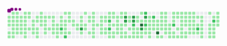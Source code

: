<svg viewBox="-16 -32 880 192" width="880" height="192" xmlns="http://www.w3.org/2000/svg"><desc>Generated with https://github.com/Platane/snk</desc><style>@keyframes c0{54.11%{fill:var(--c1)}54.13%,to{fill:var(--ce)}}@keyframes c1{54.28%{fill:var(--c1)}54.3%,to{fill:var(--ce)}}@keyframes c2{54.44%{fill:var(--c1)}54.46%,to{fill:var(--ce)}}@keyframes c3{57.81%{fill:var(--c1)}57.83%,to{fill:var(--ce)}}@keyframes c4{57.97%{fill:var(--c1)}57.99%,to{fill:var(--ce)}}@keyframes c5{.33%{fill:var(--c1)}.35%,to{fill:var(--ce)}}@keyframes c6{53.94%{fill:var(--c1)}53.96%,to{fill:var(--ce)}}@keyframes c7{53.77%{fill:var(--c1)}53.79%,to{fill:var(--ce)}}@keyframes c8{54.61%{fill:var(--c1)}54.63%,to{fill:var(--ce)}}@keyframes c9{57.47%{fill:var(--c1)}57.49%,to{fill:var(--ce)}}@keyframes ca{57.3%{fill:var(--c1)}57.32%,to{fill:var(--ce)}}@keyframes cb{58.14%{fill:var(--c1)}58.16%,to{fill:var(--ce)}}@keyframes cc{.49%{fill:var(--c1)}.51%,to{fill:var(--ce)}}@keyframes cd{.66%{fill:var(--c1)}.68%,to{fill:var(--ce)}}@keyframes ce{53.6%{fill:var(--c1)}53.62%,to{fill:var(--ce)}}@keyframes cf{54.78%{fill:var(--c1)}54.8%,to{fill:var(--ce)}}@keyframes cg{54.95%{fill:var(--c1)}54.97%,to{fill:var(--ce)}}@keyframes ch{57.13%{fill:var(--c1)}57.15%,to{fill:var(--ce)}}@keyframes ci{.83%{fill:var(--c1)}.85%,to{fill:var(--ce)}}@keyframes cj{53.44%{fill:var(--c1)}53.46%,to{fill:var(--ce)}}@keyframes ck{53.27%{fill:var(--c1)}53.29%,to{fill:var(--ce)}}@keyframes cl{55.12%{fill:var(--c1)}55.14%,to{fill:var(--ce)}}@keyframes cm{56.96%{fill:var(--c1)}56.98%,to{fill:var(--ce)}}@keyframes cn{1.5%{fill:var(--c1)}1.52%,to{fill:var(--ce)}}@keyframes co{1%{fill:var(--c1)}1.02%,to{fill:var(--ce)}}@keyframes cp{1.84%{fill:var(--c1)}1.86%,to{fill:var(--ce)}}@keyframes cq{53.1%{fill:var(--c1)}53.12%,to{fill:var(--ce)}}@keyframes cr{55.28%{fill:var(--c1)}55.3%,to{fill:var(--ce)}}@keyframes cs{56.8%{fill:var(--c1)}56.82%,to{fill:var(--ce)}}@keyframes ct{56.63%{fill:var(--c1)}56.65%,to{fill:var(--ce)}}@keyframes cu{1.33%{fill:var(--c1)}1.35%,to{fill:var(--ce)}}@keyframes cv{1.17%{fill:var(--c1)}1.19%,to{fill:var(--ce)}}@keyframes cw{55.45%{fill:var(--c1)}55.47%,to{fill:var(--ce)}}@keyframes cx{2.17%{fill:var(--c1)}2.19%,to{fill:var(--ce)}}@keyframes cy{52.76%{fill:var(--c1)}52.78%,to{fill:var(--ce)}}@keyframes cz{52.6%{fill:var(--c1)}52.62%,to{fill:var(--ce)}}@keyframes c10{55.79%{fill:var(--c1)}55.81%,to{fill:var(--ce)}}@keyframes c11{4.19%{fill:var(--c1)}4.21%,to{fill:var(--ce)}}@keyframes c12{2.34%{fill:var(--c1)}2.36%,to{fill:var(--ce)}}@keyframes c13{52.43%{fill:var(--c1)}52.45%,to{fill:var(--ce)}}@keyframes c14{52.26%{fill:var(--c1)}52.28%,to{fill:var(--ce)}}@keyframes c15{56.12%{fill:var(--c1)}56.14%,to{fill:var(--ce)}}@keyframes c16{3.86%{fill:var(--c1)}3.88%,to{fill:var(--ce)}}@keyframes c17{3.69%{fill:var(--c1)}3.71%,to{fill:var(--ce)}}@keyframes c18{2.51%{fill:var(--c1)}2.53%,to{fill:var(--ce)}}@keyframes c19{4.7%{fill:var(--c1)}4.72%,to{fill:var(--ce)}}@keyframes c1a{3.52%{fill:var(--c1)}3.54%,to{fill:var(--ce)}}@keyframes c1b{2.68%{fill:var(--c1)}2.7%,to{fill:var(--ce)}}@keyframes c1c{4.86%{fill:var(--c1)}4.88%,to{fill:var(--ce)}}@keyframes c1d{5.03%{fill:var(--c1)}5.05%,to{fill:var(--ce)}}@keyframes c1e{51.92%{fill:var(--c1)}51.94%,to{fill:var(--ce)}}@keyframes c1f{3.35%{fill:var(--c1)}3.37%,to{fill:var(--ce)}}@keyframes c1g{5.2%{fill:var(--c1)}5.22%,to{fill:var(--ce)}}@keyframes c1h{3.18%{fill:var(--c1)}3.2%,to{fill:var(--ce)}}@keyframes c1i{3.02%{fill:var(--c1)}3.04%,to{fill:var(--ce)}}@keyframes c1j{50.58%{fill:var(--c1)}50.6%,to{fill:var(--ce)}}@keyframes c1k{5.37%{fill:var(--c1)}5.39%,to{fill:var(--ce)}}@keyframes c1l{50.24%{fill:var(--c1)}50.26%,to{fill:var(--ce)}}@keyframes c1m{5.7%{fill:var(--c1)}5.72%,to{fill:var(--ce)}}@keyframes c1n{5.54%{fill:var(--c1)}5.56%,to{fill:var(--ce)}}@keyframes c1o{50.07%{fill:var(--c1)}50.09%,to{fill:var(--ce)}}@keyframes c1p{51.25%{fill:var(--c1)}51.27%,to{fill:var(--ce)}}@keyframes c1q{48.23%{fill:var(--c1)}48.25%,to{fill:var(--ce)}}@keyframes c1r{48.39%{fill:var(--c1)}48.41%,to{fill:var(--ce)}}@keyframes c1s{5.87%{fill:var(--c1)}5.89%,to{fill:var(--ce)}}@keyframes c1t{73.6%{fill:var(--c2)}73.62%,to{fill:var(--ce)}}@keyframes c1u{49.91%{fill:var(--c1)}49.93%,to{fill:var(--ce)}}@keyframes c1v{47.89%{fill:var(--c1)}47.91%,to{fill:var(--ce)}}@keyframes c1w{6.21%{fill:var(--c1)}6.23%,to{fill:var(--ce)}}@keyframes c1x{6.04%{fill:var(--c1)}6.06%,to{fill:var(--ce)}}@keyframes c1y{48.9%{fill:var(--c1)}48.92%,to{fill:var(--ce)}}@keyframes c1z{49.07%{fill:var(--c1)}49.09%,to{fill:var(--ce)}}@keyframes c20{73.1%{fill:var(--c2)}73.12%,to{fill:var(--ce)}}@keyframes c21{47.72%{fill:var(--c1)}47.74%,to{fill:var(--ce)}}@keyframes c22{47.55%{fill:var(--c1)}47.57%,to{fill:var(--ce)}}@keyframes c23{6.38%{fill:var(--c1)}6.4%,to{fill:var(--ce)}}@keyframes c24{49.23%{fill:var(--c1)}49.25%,to{fill:var(--ce)}}@keyframes c25{6.54%{fill:var(--c1)}6.56%,to{fill:var(--ce)}}@keyframes c26{6.71%{fill:var(--c1)}6.73%,to{fill:var(--ce)}}@keyframes c27{6.88%{fill:var(--c1)}6.9%,to{fill:var(--ce)}}@keyframes c28{44.02%{fill:var(--c1)}44.04%,to{fill:var(--ce)}}@keyframes c29{44.7%{fill:var(--c1)}44.72%,to{fill:var(--ce)}}@keyframes c2a{44.53%{fill:var(--c1)}44.55%,to{fill:var(--ce)}}@keyframes c2b{7.05%{fill:var(--c1)}7.07%,to{fill:var(--ce)}}@keyframes c2c{88.9%{fill:var(--c3)}88.92%,to{fill:var(--ce)}}@keyframes c2d{43.69%{fill:var(--c1)}43.71%,to{fill:var(--ce)}}@keyframes c2e{45.7%{fill:var(--c1)}45.72%,to{fill:var(--ce)}}@keyframes c2f{7.22%{fill:var(--c1)}7.24%,to{fill:var(--ce)}}@keyframes c2g{7.38%{fill:var(--c1)}7.4%,to{fill:var(--ce)}}@keyframes c2h{45.03%{fill:var(--c1)}45.05%,to{fill:var(--ce)}}@keyframes c2i{46.21%{fill:var(--c1)}46.23%,to{fill:var(--ce)}}@keyframes c2j{43.35%{fill:var(--c1)}43.37%,to{fill:var(--ce)}}@keyframes c2k{45.37%{fill:var(--c1)}45.39%,to{fill:var(--ce)}}@keyframes c2l{45.2%{fill:var(--c1)}45.22%,to{fill:var(--ce)}}@keyframes c2m{46.38%{fill:var(--c1)}46.4%,to{fill:var(--ce)}}@keyframes c2n{7.89%{fill:var(--c1)}7.91%,to{fill:var(--ce)}}@keyframes c2o{7.72%{fill:var(--c1)}7.74%,to{fill:var(--ce)}}@keyframes c2p{43.18%{fill:var(--c1)}43.2%,to{fill:var(--ce)}}@keyframes c2q{43.02%{fill:var(--c1)}43.04%,to{fill:var(--ce)}}@keyframes c2r{8.06%{fill:var(--c1)}8.08%,to{fill:var(--ce)}}@keyframes c2s{11.59%{fill:var(--c1)}11.61%,to{fill:var(--ce)}}@keyframes c2t{11.75%{fill:var(--c1)}11.77%,to{fill:var(--ce)}}@keyframes c2u{8.23%{fill:var(--c1)}8.25%,to{fill:var(--ce)}}@keyframes c2v{12.43%{fill:var(--c1)}12.45%,to{fill:var(--ce)}}@keyframes c2w{12.6%{fill:var(--c1)}12.62%,to{fill:var(--ce)}}@keyframes c2x{11.42%{fill:var(--c1)}11.44%,to{fill:var(--ce)}}@keyframes c2y{11.92%{fill:var(--c1)}11.94%,to{fill:var(--ce)}}@keyframes c2z{12.26%{fill:var(--c1)}12.28%,to{fill:var(--ce)}}@keyframes c30{12.76%{fill:var(--c1)}12.78%,to{fill:var(--ce)}}@keyframes c31{11.08%{fill:var(--c1)}11.1%,to{fill:var(--ce)}}@keyframes c32{11.25%{fill:var(--c1)}11.27%,to{fill:var(--ce)}}@keyframes c33{70.58%{fill:var(--c2)}70.6%,to{fill:var(--ce)}}@keyframes c34{8.56%{fill:var(--c1)}8.58%,to{fill:var(--ce)}}@keyframes c35{70.91%{fill:var(--c2)}70.93%,to{fill:var(--ce)}}@keyframes c36{12.93%{fill:var(--c1)}12.95%,to{fill:var(--ce)}}@keyframes c37{42.34%{fill:var(--c1)}42.36%,to{fill:var(--ce)}}@keyframes c38{10.91%{fill:var(--c1)}10.93%,to{fill:var(--ce)}}@keyframes c39{10.75%{fill:var(--c1)}10.77%,to{fill:var(--ce)}}@keyframes c3a{8.73%{fill:var(--c1)}8.75%,to{fill:var(--ce)}}@keyframes c3b{13.1%{fill:var(--c1)}13.12%,to{fill:var(--ce)}}@keyframes c3c{42.17%{fill:var(--c1)}42.19%,to{fill:var(--ce)}}@keyframes c3d{10.58%{fill:var(--c1)}10.6%,to{fill:var(--ce)}}@keyframes c3e{41%{fill:var(--c1)}41.02%,to{fill:var(--ce)}}@keyframes c3f{8.9%{fill:var(--c1)}8.92%,to{fill:var(--ce)}}@keyframes c3g{40.33%{fill:var(--c1)}40.35%,to{fill:var(--ce)}}@keyframes c3h{13.27%{fill:var(--c1)}13.29%,to{fill:var(--ce)}}@keyframes c3i{10.24%{fill:var(--c1)}10.26%,to{fill:var(--ce)}}@keyframes c3j{10.41%{fill:var(--c1)}10.43%,to{fill:var(--ce)}}@keyframes c3k{9.07%{fill:var(--c1)}9.09%,to{fill:var(--ce)}}@keyframes c3l{36.8%{fill:var(--c1)}36.82%,to{fill:var(--ce)}}@keyframes c3m{13.44%{fill:var(--c1)}13.46%,to{fill:var(--ce)}}@keyframes c3n{36.46%{fill:var(--c1)}36.48%,to{fill:var(--ce)}}@keyframes c3o{10.07%{fill:var(--c1)}10.09%,to{fill:var(--ce)}}@keyframes c3p{84.86%{fill:var(--c3)}84.88%,to{fill:var(--ce)}}@keyframes c3q{84.7%{fill:var(--c3)}84.72%,to{fill:var(--ce)}}@keyframes c3r{9.23%{fill:var(--c1)}9.25%,to{fill:var(--ce)}}@keyframes c3s{13.6%{fill:var(--c1)}13.62%,to{fill:var(--ce)}}@keyframes c3t{36.29%{fill:var(--c1)}36.31%,to{fill:var(--ce)}}@keyframes c3u{9.74%{fill:var(--c1)}9.76%,to{fill:var(--ce)}}@keyframes c3v{9.57%{fill:var(--c1)}9.59%,to{fill:var(--ce)}}@keyframes c3w{37.13%{fill:var(--c1)}37.15%,to{fill:var(--ce)}}@keyframes c3x{36.12%{fill:var(--c1)}36.14%,to{fill:var(--ce)}}@keyframes c3y{84.19%{fill:var(--c3)}84.21%,to{fill:var(--ce)}}@keyframes c3z{84.36%{fill:var(--c3)}84.38%,to{fill:var(--ce)}}@keyframes c40{69.4%{fill:var(--c2)}69.42%,to{fill:var(--ce)}}@keyframes c41{37.3%{fill:var(--c1)}37.32%,to{fill:var(--ce)}}@keyframes c42{13.94%{fill:var(--c1)}13.96%,to{fill:var(--ce)}}@keyframes c43{35.96%{fill:var(--c1)}35.98%,to{fill:var(--ce)}}@keyframes c44{18.81%{fill:var(--c1)}18.83%,to{fill:var(--ce)}}@keyframes c45{18.98%{fill:var(--c1)}19%,to{fill:var(--ce)}}@keyframes c46{37.47%{fill:var(--c1)}37.49%,to{fill:var(--ce)}}@keyframes c47{14.11%{fill:var(--c1)}14.13%,to{fill:var(--ce)}}@keyframes c48{35.79%{fill:var(--c1)}35.81%,to{fill:var(--ce)}}@keyframes c49{18.48%{fill:var(--c1)}18.5%,to{fill:var(--ce)}}@keyframes c4a{19.15%{fill:var(--c1)}19.17%,to{fill:var(--ce)}}@keyframes c4b{91.59%{fill:var(--c4)}91.61%,to{fill:var(--ce)}}@keyframes c4c{86.04%{fill:var(--c3)}86.06%,to{fill:var(--ce)}}@keyframes c4d{14.28%{fill:var(--c1)}14.3%,to{fill:var(--ce)}}@keyframes c4e{35.62%{fill:var(--c1)}35.64%,to{fill:var(--ce)}}@keyframes c4f{67.38%{fill:var(--c2)}67.4%,to{fill:var(--ce)}}@keyframes c4g{83.69%{fill:var(--c3)}83.71%,to{fill:var(--ce)}}@keyframes c4h{19.32%{fill:var(--c1)}19.34%,to{fill:var(--ce)}}@keyframes c4i{68.23%{fill:var(--c2)}68.25%,to{fill:var(--ce)}}@keyframes c4j{38.81%{fill:var(--c1)}38.83%,to{fill:var(--ce)}}@keyframes c4k{14.44%{fill:var(--c1)}14.46%,to{fill:var(--ce)}}@keyframes c4l{17.64%{fill:var(--c1)}17.66%,to{fill:var(--ce)}}@keyframes c4m{17.47%{fill:var(--c1)}17.49%,to{fill:var(--ce)}}@keyframes c4n{19.65%{fill:var(--c1)}19.67%,to{fill:var(--ce)}}@keyframes c4o{14.78%{fill:var(--c1)}14.8%,to{fill:var(--ce)}}@keyframes c4p{14.61%{fill:var(--c1)}14.63%,to{fill:var(--ce)}}@keyframes c4q{35.28%{fill:var(--c1)}35.3%,to{fill:var(--ce)}}@keyframes c4r{66.88%{fill:var(--c2)}66.9%,to{fill:var(--ce)}}@keyframes c4s{17.3%{fill:var(--c1)}17.32%,to{fill:var(--ce)}}@keyframes c4t{19.82%{fill:var(--c1)}19.84%,to{fill:var(--ce)}}@keyframes c4u{14.95%{fill:var(--c1)}14.97%,to{fill:var(--ce)}}@keyframes c4v{17.13%{fill:var(--c1)}17.15%,to{fill:var(--ce)}}@keyframes c4w{19.99%{fill:var(--c1)}20.01%,to{fill:var(--ce)}}@keyframes c4x{15.12%{fill:var(--c1)}15.14%,to{fill:var(--ce)}}@keyframes c4y{92.6%{fill:var(--c4)}92.62%,to{fill:var(--ce)}}@keyframes c4z{34.95%{fill:var(--c1)}34.97%,to{fill:var(--ce)}}@keyframes c50{16.63%{fill:var(--c1)}16.65%,to{fill:var(--ce)}}@keyframes c51{16.8%{fill:var(--c1)}16.82%,to{fill:var(--ce)}}@keyframes c52{16.96%{fill:var(--c1)}16.98%,to{fill:var(--ce)}}@keyframes c53{20.16%{fill:var(--c1)}20.18%,to{fill:var(--ce)}}@keyframes c54{15.28%{fill:var(--c1)}15.3%,to{fill:var(--ce)}}@keyframes c55{34.78%{fill:var(--c1)}34.8%,to{fill:var(--ce)}}@keyframes c56{16.46%{fill:var(--c1)}16.48%,to{fill:var(--ce)}}@keyframes c57{16.29%{fill:var(--c1)}16.31%,to{fill:var(--ce)}}@keyframes c58{16.12%{fill:var(--c1)}16.14%,to{fill:var(--ce)}}@keyframes c59{15.96%{fill:var(--c1)}15.98%,to{fill:var(--ce)}}@keyframes c5a{15.45%{fill:var(--c1)}15.47%,to{fill:var(--ce)}}@keyframes c5b{20.66%{fill:var(--c1)}20.68%,to{fill:var(--ce)}}@keyframes c5c{15.79%{fill:var(--c1)}15.81%,to{fill:var(--ce)}}@keyframes c5d{15.62%{fill:var(--c1)}15.64%,to{fill:var(--ce)}}@keyframes c5e{20.83%{fill:var(--c1)}20.85%,to{fill:var(--ce)}}@keyframes c5f{34.44%{fill:var(--c1)}34.46%,to{fill:var(--ce)}}@keyframes c5g{24.19%{fill:var(--c1)}24.21%,to{fill:var(--ce)}}@keyframes c5h{24.36%{fill:var(--c1)}24.38%,to{fill:var(--ce)}}@keyframes c5i{26.88%{fill:var(--c1)}26.9%,to{fill:var(--ce)}}@keyframes c5j{65.7%{fill:var(--c2)}65.72%,to{fill:var(--ce)}}@keyframes c5k{21%{fill:var(--c1)}21.02%,to{fill:var(--ce)}}@keyframes c5l{34.28%{fill:var(--c1)}34.3%,to{fill:var(--ce)}}@keyframes c5m{24.02%{fill:var(--c1)}24.04%,to{fill:var(--ce)}}@keyframes c5n{24.53%{fill:var(--c1)}24.55%,to{fill:var(--ce)}}@keyframes c5o{65.37%{fill:var(--c1)}65.39%,to{fill:var(--ce)}}@keyframes c5p{34.11%{fill:var(--c1)}34.13%,to{fill:var(--ce)}}@keyframes c5q{23.86%{fill:var(--c1)}23.88%,to{fill:var(--ce)}}@keyframes c5r{24.7%{fill:var(--c1)}24.72%,to{fill:var(--ce)}}@keyframes c5s{26.54%{fill:var(--c1)}26.56%,to{fill:var(--ce)}}@keyframes c5t{27.72%{fill:var(--c1)}27.74%,to{fill:var(--ce)}}@keyframes c5u{27.89%{fill:var(--c1)}27.91%,to{fill:var(--ce)}}@keyframes c5v{21.33%{fill:var(--c1)}21.35%,to{fill:var(--ce)}}@keyframes c5w{33.94%{fill:var(--c1)}33.96%,to{fill:var(--ce)}}@keyframes c5x{23.69%{fill:var(--c1)}23.71%,to{fill:var(--ce)}}@keyframes c5y{24.86%{fill:var(--c1)}24.88%,to{fill:var(--ce)}}@keyframes c5z{26.38%{fill:var(--c1)}26.4%,to{fill:var(--ce)}}@keyframes c60{26.21%{fill:var(--c1)}26.23%,to{fill:var(--ce)}}@keyframes c61{21.5%{fill:var(--c1)}21.52%,to{fill:var(--ce)}}@keyframes c62{33.77%{fill:var(--c1)}33.79%,to{fill:var(--ce)}}@keyframes c63{23.52%{fill:var(--c1)}23.54%,to{fill:var(--ce)}}@keyframes c64{25.03%{fill:var(--c1)}25.05%,to{fill:var(--ce)}}@keyframes c65{25.2%{fill:var(--c1)}25.22%,to{fill:var(--ce)}}@keyframes c66{26.04%{fill:var(--c1)}26.06%,to{fill:var(--ce)}}@keyframes c67{28.23%{fill:var(--c1)}28.25%,to{fill:var(--ce)}}@keyframes c68{21.67%{fill:var(--c1)}21.69%,to{fill:var(--ce)}}@keyframes c69{23.35%{fill:var(--c1)}23.37%,to{fill:var(--ce)}}@keyframes c6a{23.18%{fill:var(--c1)}23.2%,to{fill:var(--ce)}}@keyframes c6b{25.37%{fill:var(--c1)}25.39%,to{fill:var(--ce)}}@keyframes c6c{25.87%{fill:var(--c1)}25.89%,to{fill:var(--ce)}}@keyframes c6d{28.39%{fill:var(--c1)}28.41%,to{fill:var(--ce)}}@keyframes c6e{21.84%{fill:var(--c1)}21.86%,to{fill:var(--ce)}}@keyframes c6f{23.02%{fill:var(--c1)}23.04%,to{fill:var(--ce)}}@keyframes c6g{25.7%{fill:var(--c1)}25.72%,to{fill:var(--ce)}}@keyframes c6h{79.65%{fill:var(--c2)}79.67%,to{fill:var(--ce)}}@keyframes c6i{22.01%{fill:var(--c1)}22.03%,to{fill:var(--ce)}}@keyframes c6j{22.85%{fill:var(--c1)}22.87%,to{fill:var(--ce)}}@keyframes c6k{22.68%{fill:var(--c1)}22.7%,to{fill:var(--ce)}}@keyframes c6l{22.51%{fill:var(--c1)}22.53%,to{fill:var(--ce)}}@keyframes c6m{22.34%{fill:var(--c1)}22.36%,to{fill:var(--ce)}}@keyframes c6n{22.17%{fill:var(--c1)}22.19%,to{fill:var(--ce)}}@keyframes c6o{29.07%{fill:var(--c1)}29.09%,to{fill:var(--ce)}}@keyframes c6p{31.08%{fill:var(--c1)}31.1%,to{fill:var(--ce)}}@keyframes c6q{32.26%{fill:var(--c1)}32.28%,to{fill:var(--ce)}}@keyframes c6r{32.43%{fill:var(--c1)}32.45%,to{fill:var(--ce)}}@keyframes c6s{32.6%{fill:var(--c1)}32.62%,to{fill:var(--ce)}}@keyframes c6t{29.4%{fill:var(--c1)}29.42%,to{fill:var(--ce)}}@keyframes c6u{31.42%{fill:var(--c1)}31.44%,to{fill:var(--ce)}}@keyframes c6v{80.66%{fill:var(--c2)}80.68%,to{fill:var(--ce)}}@keyframes c6w{30.07%{fill:var(--c1)}30.09%,to{fill:var(--ce)}}@keyframes c6x{29.91%{fill:var(--c1)}29.93%,to{fill:var(--ce)}}@keyframes c6y{29.74%{fill:var(--c1)}29.76%,to{fill:var(--ce)}}@keyframes c6z{29.57%{fill:var(--c1)}29.59%,to{fill:var(--ce)}}@keyframes c70{30.75%{fill:var(--c1)}30.77%,to{fill:var(--ce)}}@keyframes c71{30.58%{fill:var(--c1)}30.6%,to{fill:var(--ce)}}@keyframes c72{30.41%{fill:var(--c1)}30.43%,to{fill:var(--ce)}}@keyframes c73{30.24%{fill:var(--c1)}30.26%,to{fill:var(--ce)}}@keyframes u0{.33%,.35%,.49%{transform:scale(0,1)}.51%,.66%,.68%,.83%{transform:scale(.01,1)}.85%,1%,1.02%,1.17%{transform:scale(.02,1)}1.19%,1.33%,1.35%,1.5%,1.52%,1.84%{transform:scale(.03,1)}1.86%,2.17%,2.19%,2.34%{transform:scale(.04,1)}2.36%,2.51%,2.53%,2.68%{transform:scale(.05,1)}2.7%,3.02%,3.04%,3.18%,3.2%,3.35%{transform:scale(.06,1)}3.37%,3.52%,3.54%,3.69%{transform:scale(.07,1)}3.71%,3.86%,3.88%,4.19%,4.21%,4.7%{transform:scale(.08,1)}4.72%,4.86%,4.88%,5.03%{transform:scale(.09,1)}5.05%,5.2%,5.22%,5.37%{transform:scale(.1,1)}5.39%,5.54%,5.56%,5.7%,5.72%,5.87%{transform:scale(.11,1)}5.89%,6.04%,6.06%,6.21%{transform:scale(.12,1)}6.23%,6.38%,6.4%,6.54%{transform:scale(.13,1)}6.56%,6.71%,6.73%,6.88%,6.9%,7.05%{transform:scale(.14,1)}7.07%,7.22%,7.24%,7.38%{transform:scale(.15,1)}7.4%,7.72%,7.74%,7.89%{transform:scale(.16,1)}7.91%,8.06%,8.08%,8.23%,8.25%,8.56%{transform:scale(.17,1)}8.58%,8.73%,8.75%,8.9%{transform:scale(.18,1)}8.92%,9.07%,9.09%,9.23%,9.25%,9.57%{transform:scale(.19,1)}10.07%,9.59%,9.74%,9.76%{transform:scale(.2,1)}10.09%,10.24%,10.26%,10.41%{transform:scale(.21,1)}10.43%,10.58%,10.6%,10.75%,10.77%,10.91%{transform:scale(.22,1)}10.93%,11.08%,11.1%,11.25%{transform:scale(.23,1)}11.27%,11.42%,11.44%,11.59%{transform:scale(.24,1)}11.61%,11.75%,11.77%,11.92%,11.94%,12.26%{transform:scale(.25,1)}12.28%,12.43%,12.45%,12.6%{transform:scale(.26,1)}12.62%,12.76%,12.78%,12.93%{transform:scale(.27,1)}12.95%,13.1%,13.12%,13.27%,13.29%,13.44%{transform:scale(.28,1)}13.46%,13.6%,13.62%,13.94%{transform:scale(.29,1)}13.96%,14.11%,14.13%,14.28%{transform:scale(.3,1)}14.3%,14.44%,14.46%,14.61%,14.63%,14.78%{transform:scale(.31,1)}14.8%,14.95%,14.97%,15.12%{transform:scale(.32,1)}15.14%,15.28%,15.3%,15.45%,15.47%,15.62%{transform:scale(.33,1)}15.64%,15.79%,15.81%,15.96%{transform:scale(.34,1)}15.98%,16.12%,16.14%,16.29%{transform:scale(.35,1)}16.31%,16.46%,16.48%,16.63%,16.65%,16.8%{transform:scale(.36,1)}16.82%,16.96%,16.98%,17.13%{transform:scale(.37,1)}17.15%,17.3%,17.32%,17.47%{transform:scale(.38,1)}17.49%,17.64%,17.66%,18.48%,18.5%,18.81%{transform:scale(.39,1)}18.83%,18.98%,19%,19.15%{transform:scale(.4,1)}19.17%,19.32%,19.34%,19.65%{transform:scale(.41,1)}19.67%,19.82%,19.84%,19.99%,20.01%,20.16%{transform:scale(.42,1)}20.18%,20.66%,20.68%,20.83%{transform:scale(.43,1)}20.85%,21%,21.02%,21.33%,21.35%,21.5%{transform:scale(.44,1)}21.52%,21.67%,21.69%,21.84%{transform:scale(.45,1)}21.86%,22.01%,22.03%,22.17%{transform:scale(.46,1)}22.19%,22.34%,22.36%,22.51%,22.53%,22.68%{transform:scale(.47,1)}22.7%,22.85%,22.87%,23.02%{transform:scale(.48,1)}23.04%,23.18%,23.2%,23.35%{transform:scale(.49,1)}23.37%,23.52%,23.54%,23.69%,23.71%,23.86%{transform:scale(.5,1)}23.88%,24.02%,24.04%,24.19%{transform:scale(.51,1)}24.21%,24.36%,24.38%,24.53%{transform:scale(.52,1)}24.55%,24.7%,24.72%,24.86%,24.88%,25.03%{transform:scale(.53,1)}25.05%,25.2%,25.22%,25.37%{transform:scale(.54,1)}25.39%,25.7%,25.72%,25.87%{transform:scale(.55,1)}25.89%,26.04%,26.06%,26.21%,26.23%,26.38%{transform:scale(.56,1)}26.4%,26.54%,26.56%,26.88%{transform:scale(.57,1)}26.9%,27.72%,27.74%,27.89%,27.91%,28.23%{transform:scale(.58,1)}28.25%,28.39%,28.41%,29.07%{transform:scale(.59,1)}29.09%,29.4%,29.42%,29.57%{transform:scale(.6,1)}29.59%,29.74%,29.76%,29.91%,29.93%,30.07%{transform:scale(.61,1)}30.09%,30.24%,30.26%,30.41%{transform:scale(.62,1)}30.43%,30.58%,30.6%,30.75%{transform:scale(.63,1)}30.77%,31.08%,31.1%,31.42%,31.44%,32.26%{transform:scale(.64,1)}32.28%,32.43%,32.45%,32.6%{transform:scale(.65,1)}32.62%,33.77%,33.79%,33.94%{transform:scale(.66,1)}33.96%,34.11%,34.13%,34.28%,34.3%,34.44%{transform:scale(.67,1)}34.46%,34.78%,34.8%,34.95%{transform:scale(.68,1)}34.97%,35.28%,35.3%,35.62%,35.64%,35.79%{transform:scale(.69,1)}35.81%,35.96%,35.98%,36.12%{transform:scale(.7,1)}36.14%,36.29%,36.31%,36.46%{transform:scale(.71,1)}36.48%,36.8%,36.82%,37.13%,37.15%,37.3%{transform:scale(.72,1)}37.32%,37.47%,37.49%,38.81%{transform:scale(.73,1)}38.83%,40.33%,40.35%,41%{transform:scale(.74,1)}41.02%,42.17%,42.19%,42.34%,42.36%,43.02%{transform:scale(.75,1)}43.04%,43.18%,43.2%,43.35%{transform:scale(.76,1)}43.37%,43.69%,43.71%,44.02%{transform:scale(.77,1)}44.04%,44.53%,44.55%,44.7%,44.72%,45.03%{transform:scale(.78,1)}45.05%,45.2%,45.22%,45.37%{transform:scale(.79,1)}45.39%,45.7%,45.72%,46.21%{transform:scale(.8,1)}46.23%,46.38%,46.4%,47.55%,47.57%,47.72%{transform:scale(.81,1)}47.74%,47.89%,47.91%,48.23%{transform:scale(.82,1)}48.25%,48.39%,48.41%,48.9%,48.92%,49.07%{transform:scale(.83,1)}49.09%,49.23%,49.25%,49.91%{transform:scale(.84,1)}49.93%,50.07%,50.09%,50.24%{transform:scale(.85,1)}50.26%,50.58%,50.6%,51.25%,51.27%,51.92%{transform:scale(.86,1)}51.94%,52.26%,52.28%,52.43%{transform:scale(.87,1)}52.45%,52.6%,52.62%,52.76%{transform:scale(.88,1)}52.78%,53.1%,53.12%,53.27%,53.29%,53.44%{transform:scale(.89,1)}53.46%,53.6%,53.62%,53.77%{transform:scale(.9,1)}53.79%,53.94%,53.96%,54.11%{transform:scale(.91,1)}54.13%,54.28%,54.3%,54.44%,54.46%,54.61%{transform:scale(.92,1)}54.63%,54.78%,54.8%,54.95%{transform:scale(.93,1)}54.97%,55.12%,55.14%,55.28%,55.3%,55.45%{transform:scale(.94,1)}55.47%,55.79%,55.81%,56.12%{transform:scale(.95,1)}56.14%,56.63%,56.65%,56.8%{transform:scale(.96,1)}56.82%,56.96%,56.98%,57.13%,57.15%,57.3%{transform:scale(.97,1)}57.32%,57.47%,57.49%,57.81%{transform:scale(.98,1)}57.83%,57.97%,57.99%,58.14%{transform:scale(.99,1)}58.16%,65.37%,65.39%,to{transform:scale(1,1)}}@keyframes u1{65.7%{transform:scale(0,1)}65.72%,66.88%{transform:scale(.09,1)}66.9%,67.38%{transform:scale(.18,1)}67.4%,68.23%{transform:scale(.27,1)}68.25%,69.4%{transform:scale(.36,1)}69.42%,70.58%{transform:scale(.45,1)}70.6%,70.91%{transform:scale(.55,1)}70.93%,73.1%{transform:scale(.64,1)}73.12%,73.6%{transform:scale(.73,1)}73.62%,79.65%{transform:scale(.82,1)}79.67%,80.66%{transform:scale(.91,1)}80.68%,to{transform:scale(1,1)}}@keyframes u2{83.69%{transform:scale(0,1)}83.71%,84.19%{transform:scale(.14,1)}84.21%,84.36%{transform:scale(.29,1)}84.38%,84.7%{transform:scale(.43,1)}84.72%,84.86%{transform:scale(.57,1)}84.88%,86.04%{transform:scale(.71,1)}86.06%,88.9%{transform:scale(.86,1)}88.92%,to{transform:scale(1,1)}}@keyframes u3{91.59%{transform:scale(0,1)}91.61%,92.6%{transform:scale(.5,1)}92.62%,to{transform:scale(1,1)}}@keyframes s0{0%,99.83%{transform:translate(0,-16px)}.17%{transform:translate(0,0)}.5%{transform:translate(32px,0)}.67%{transform:translate(32px,16px)}1.18%{transform:translate(80px,16px)}1.34%{transform:translate(80px,0)}1.51%{transform:translate(64px,0)}1.85%{transform:translate(64px,32px)}3.03%{transform:translate(176px,32px)}3.19%{transform:translate(176px,16px)}3.7%,4.37%{transform:translate(128px,16px)}3.87%{transform:translate(128px,0)}4.03%{transform:translate(112px,0)}4.2%{transform:translate(112px,16px)}4.71%{transform:translate(128px,48px)}4.87%{transform:translate(144px,48px)}5.04%{transform:translate(144px,64px)}5.55%{transform:translate(192px,64px)}5.71%,50.76%{transform:translate(192px,48px)}6.05%{transform:translate(224px,48px)}48.57%,6.22%{transform:translate(224px,32px)}6.55%{transform:translate(256px,32px)}6.72%{transform:translate(256px,48px)}7.23%{transform:translate(304px,48px)}7.39%,71.93%{transform:translate(304px,64px)}7.73%{transform:translate(336px,64px)}7.9%{transform:translate(336px,48px)}9.41%{transform:translate(480px,48px)}9.92%{transform:translate(480px,0)}10.25%{transform:translate(448px,0)}10.42%{transform:translate(448px,16px)}10.76%{transform:translate(416px,16px)}10.92%{transform:translate(416px,0)}11.09%{transform:translate(400px,0)}11.26%{transform:translate(400px,16px)}11.6%{transform:translate(368px,16px)}11.76%{transform:translate(368px,32px)}11.93%{transform:translate(384px,32px)}12.27%{transform:translate(384px,64px)}12.44%{transform:translate(368px,64px)}12.61%{transform:translate(368px,80px)}14.62%{transform:translate(560px,80px)}14.79%,38.66%{transform:translate(560px,64px)}15.63%{transform:translate(640px,64px)}15.8%{transform:translate(640px,48px)}15.97%,20.34%{transform:translate(624px,48px)}16.47%{transform:translate(624px,0)}16.64%{transform:translate(608px,0)}16.97%{transform:translate(608px,32px)}17.48%,19.5%,38.32%,68.57%{transform:translate(560px,32px)}17.98%{transform:translate(560px,-16px)}18.32%{transform:translate(528px,-16px)}18.66%{transform:translate(528px,16px)}18.82%,85.38%{transform:translate(512px,16px)}18.99%,37.82%,69.08%{transform:translate(512px,32px)}19.66%,68.4%{transform:translate(560px,48px)}20.67%{transform:translate(624px,80px)}22.18%,28.91%{transform:translate(768px,80px)}22.86%{transform:translate(768px,16px)}23.19%{transform:translate(736px,16px)}23.36%{transform:translate(736px,0)}24.2%{transform:translate(656px,0)}24.37%,27.06%,66.05%{transform:translate(656px,16px)}25.04%{transform:translate(720px,16px)}25.21%{transform:translate(720px,32px)}25.55%{transform:translate(752px,32px)}25.71%{transform:translate(752px,48px)}26.22%{transform:translate(704px,48px)}26.39%{transform:translate(704px,32px)}26.89%{transform:translate(656px,32px)}27.23%{transform:translate(672px,16px)}27.56%,65.55%{transform:translate(672px,48px)}27.73%{transform:translate(688px,48px)}27.9%{transform:translate(688px,64px)}28.4%{transform:translate(736px,64px)}28.57%{transform:translate(736px,80px)}29.08%{transform:translate(768px,96px)}29.58%{transform:translate(816px,96px)}30.08%{transform:translate(816px,48px)}30.25%,31.93%{transform:translate(832px,48px)}30.76%{transform:translate(832px,0)}31.09%{transform:translate(800px,0)}31.26%{transform:translate(800px,16px)}31.6%{transform:translate(832px,16px)}32.27%{transform:translate(800px,48px)}32.61%{transform:translate(800px,80px)}33.61%{transform:translate(704px,80px)}33.78%{transform:translate(704px,96px)}36.47%{transform:translate(448px,96px)}36.81%{transform:translate(448px,64px)}37.48%,39.5%,85.88%,86.55%{transform:translate(512px,64px)}38.82%{transform:translate(544px,64px)}38.99%{transform:translate(544px,80px)}39.33%,86.39%{transform:translate(512px,80px)}40.5%{transform:translate(416px,64px)}40.84%{transform:translate(416px,32px)}41.18%,70.08%{transform:translate(448px,32px)}41.34%,69.92%{transform:translate(448px,48px)}41.68%{transform:translate(416px,48px)}42.18%{transform:translate(416px,96px)}43.03%{transform:translate(336px,96px)}43.19%{transform:translate(336px,80px)}43.87%,74.45%{transform:translate(272px,80px)}44.2%{transform:translate(272px,48px)}44.37%,89.08%{transform:translate(288px,48px)}44.71%{transform:translate(288px,16px)}45.21%,46.55%{transform:translate(336px,16px)}45.38%{transform:translate(336px,0)}45.71%{transform:translate(304px,0)}45.88%{transform:translate(304px,16px)}46.05%{transform:translate(320px,16px)}46.22%{transform:translate(320px,32px)}46.39%{transform:translate(336px,32px)}47.56%{transform:translate(240px,16px)}47.73%{transform:translate(240px,0)}48.07%{transform:translate(208px,0)}48.4%{transform:translate(208px,32px)}49.08%,49.75%,72.94%{transform:translate(224px,80px)}49.24%{transform:translate(240px,80px)}49.41%{transform:translate(240px,64px)}49.58%{transform:translate(224px,64px)}50.25%,51.6%{transform:translate(176px,80px)}50.59%{transform:translate(176px,48px)}51.26%{transform:translate(192px,96px)}51.43%{transform:translate(176px,96px)}52.27%,55.97%{transform:translate(112px,80px)}52.44%{transform:translate(112px,64px)}52.61%,55.63%{transform:translate(96px,64px)}52.77%{transform:translate(96px,48px)}53.28%{transform:translate(48px,48px)}53.45%{transform:translate(48px,32px)}53.78%{transform:translate(16px,32px)}53.95%{transform:translate(16px,16px)}54.12%{transform:translate(0,16px)}54.45%{transform:translate(0,48px)}54.79%{transform:translate(32px,48px)}54.96%{transform:translate(32px,64px)}55.8%{transform:translate(96px,80px)}56.13%{transform:translate(112px,96px)}56.64%{transform:translate(64px,96px)}56.81%{transform:translate(64px,80px)}57.31%{transform:translate(16px,80px)}57.48%{transform:translate(16px,64px)}57.65%{transform:translate(0,64px)}57.98%{transform:translate(0,96px)}60.17%,73.28%{transform:translate(208px,96px)}60.34%{transform:translate(208px,80px)}64.2%,77.65%{transform:translate(576px,80px)}64.37%,77.82%{transform:translate(576px,64px)}65.38%{transform:translate(672px,64px)}65.71%{transform:translate(656px,48px)}66.89%{transform:translate(576px,16px)}67.06%{transform:translate(576px,0)}67.56%{transform:translate(528px,0)}67.9%{transform:translate(528px,32px)}68.07%{transform:translate(544px,32px)}68.24%{transform:translate(544px,48px)}69.24%{transform:translate(512px,48px)}70.59%{transform:translate(400px,32px)}70.92%{transform:translate(400px,64px)}72.1%{transform:translate(304px,80px)}73.11%{transform:translate(224px,96px)}73.61%{transform:translate(208px,64px)}74.29%{transform:translate(272px,64px)}80.34%{transform:translate(816px,64px)}80.84%{transform:translate(816px,16px)}84.2%{transform:translate(496px,16px)}84.37%{transform:translate(496px,32px)}84.71%{transform:translate(464px,32px)}84.87%{transform:translate(464px,16px)}86.05%{transform:translate(528px,64px)}86.22%{transform:translate(528px,80px)}88.91%{transform:translate(288px,64px)}92.27%{transform:translate(592px,48px)}92.61%{transform:translate(592px,80px)}98.32%{transform:translate(48px,80px)}99.33%{transform:translate(48px,-16px)}}@keyframes s1{0%,99.83%{transform:translate(16px,-16px)}.17%{transform:translate(0,-16px)}.34%{transform:translate(0,0)}.67%{transform:translate(32px,0)}.84%{transform:translate(32px,16px)}1.34%{transform:translate(80px,16px)}1.51%{transform:translate(80px,0)}1.68%{transform:translate(64px,0)}2.02%{transform:translate(64px,32px)}3.19%{transform:translate(176px,32px)}3.36%{transform:translate(176px,16px)}3.87%,4.54%{transform:translate(128px,16px)}4.03%{transform:translate(128px,0)}4.2%{transform:translate(112px,0)}4.37%{transform:translate(112px,16px)}4.87%{transform:translate(128px,48px)}5.04%{transform:translate(144px,48px)}5.21%{transform:translate(144px,64px)}5.71%{transform:translate(192px,64px)}5.88%,50.92%{transform:translate(192px,48px)}6.22%{transform:translate(224px,48px)}48.74%,6.39%{transform:translate(224px,32px)}6.72%{transform:translate(256px,32px)}6.89%{transform:translate(256px,48px)}7.39%{transform:translate(304px,48px)}7.56%,72.1%{transform:translate(304px,64px)}7.9%{transform:translate(336px,64px)}8.07%{transform:translate(336px,48px)}9.58%{transform:translate(480px,48px)}10.08%{transform:translate(480px,0)}10.42%{transform:translate(448px,0)}10.59%{transform:translate(448px,16px)}10.92%{transform:translate(416px,16px)}11.09%{transform:translate(416px,0)}11.26%{transform:translate(400px,0)}11.43%{transform:translate(400px,16px)}11.76%{transform:translate(368px,16px)}11.93%{transform:translate(368px,32px)}12.1%{transform:translate(384px,32px)}12.44%{transform:translate(384px,64px)}12.61%{transform:translate(368px,64px)}12.77%{transform:translate(368px,80px)}14.79%{transform:translate(560px,80px)}14.96%,38.82%{transform:translate(560px,64px)}15.8%{transform:translate(640px,64px)}15.97%{transform:translate(640px,48px)}16.13%,20.5%{transform:translate(624px,48px)}16.64%{transform:translate(624px,0)}16.81%{transform:translate(608px,0)}17.14%{transform:translate(608px,32px)}17.65%,19.66%,38.49%,68.74%{transform:translate(560px,32px)}18.15%{transform:translate(560px,-16px)}18.49%{transform:translate(528px,-16px)}18.82%{transform:translate(528px,16px)}18.99%,85.55%{transform:translate(512px,16px)}19.16%,37.98%,69.24%{transform:translate(512px,32px)}19.83%,68.57%{transform:translate(560px,48px)}20.84%{transform:translate(624px,80px)}22.35%,29.08%{transform:translate(768px,80px)}23.03%{transform:translate(768px,16px)}23.36%{transform:translate(736px,16px)}23.53%{transform:translate(736px,0)}24.37%{transform:translate(656px,0)}24.54%,27.23%,66.22%{transform:translate(656px,16px)}25.21%{transform:translate(720px,16px)}25.38%{transform:translate(720px,32px)}25.71%{transform:translate(752px,32px)}25.88%{transform:translate(752px,48px)}26.39%{transform:translate(704px,48px)}26.55%{transform:translate(704px,32px)}27.06%{transform:translate(656px,32px)}27.39%{transform:translate(672px,16px)}27.73%,65.71%{transform:translate(672px,48px)}27.9%{transform:translate(688px,48px)}28.07%{transform:translate(688px,64px)}28.57%{transform:translate(736px,64px)}28.74%{transform:translate(736px,80px)}29.24%{transform:translate(768px,96px)}29.75%{transform:translate(816px,96px)}30.25%{transform:translate(816px,48px)}30.42%,32.1%{transform:translate(832px,48px)}30.92%{transform:translate(832px,0)}31.26%{transform:translate(800px,0)}31.43%{transform:translate(800px,16px)}31.76%{transform:translate(832px,16px)}32.44%{transform:translate(800px,48px)}32.77%{transform:translate(800px,80px)}33.78%{transform:translate(704px,80px)}33.95%{transform:translate(704px,96px)}36.64%{transform:translate(448px,96px)}36.97%{transform:translate(448px,64px)}37.65%,39.66%,86.05%,86.72%{transform:translate(512px,64px)}38.99%{transform:translate(544px,64px)}39.16%{transform:translate(544px,80px)}39.5%,86.55%{transform:translate(512px,80px)}40.67%{transform:translate(416px,64px)}41.01%{transform:translate(416px,32px)}41.34%,70.25%{transform:translate(448px,32px)}41.51%,70.08%{transform:translate(448px,48px)}41.85%{transform:translate(416px,48px)}42.35%{transform:translate(416px,96px)}43.19%{transform:translate(336px,96px)}43.36%{transform:translate(336px,80px)}44.03%,74.62%{transform:translate(272px,80px)}44.37%{transform:translate(272px,48px)}44.54%,89.24%{transform:translate(288px,48px)}44.87%{transform:translate(288px,16px)}45.38%,46.72%{transform:translate(336px,16px)}45.55%{transform:translate(336px,0)}45.88%{transform:translate(304px,0)}46.05%{transform:translate(304px,16px)}46.22%{transform:translate(320px,16px)}46.39%{transform:translate(320px,32px)}46.55%{transform:translate(336px,32px)}47.73%{transform:translate(240px,16px)}47.9%{transform:translate(240px,0)}48.24%{transform:translate(208px,0)}48.57%{transform:translate(208px,32px)}49.24%,49.92%,73.11%{transform:translate(224px,80px)}49.41%{transform:translate(240px,80px)}49.58%{transform:translate(240px,64px)}49.75%{transform:translate(224px,64px)}50.42%,51.76%{transform:translate(176px,80px)}50.76%{transform:translate(176px,48px)}51.43%{transform:translate(192px,96px)}51.6%{transform:translate(176px,96px)}52.44%,56.13%{transform:translate(112px,80px)}52.61%{transform:translate(112px,64px)}52.77%,55.8%{transform:translate(96px,64px)}52.94%{transform:translate(96px,48px)}53.45%{transform:translate(48px,48px)}53.61%{transform:translate(48px,32px)}53.95%{transform:translate(16px,32px)}54.12%{transform:translate(16px,16px)}54.29%{transform:translate(0,16px)}54.62%{transform:translate(0,48px)}54.96%{transform:translate(32px,48px)}55.13%{transform:translate(32px,64px)}55.97%{transform:translate(96px,80px)}56.3%{transform:translate(112px,96px)}56.81%{transform:translate(64px,96px)}56.97%{transform:translate(64px,80px)}57.48%{transform:translate(16px,80px)}57.65%{transform:translate(16px,64px)}57.82%{transform:translate(0,64px)}58.15%{transform:translate(0,96px)}60.34%,73.45%{transform:translate(208px,96px)}60.5%{transform:translate(208px,80px)}64.37%,77.82%{transform:translate(576px,80px)}64.54%,77.98%{transform:translate(576px,64px)}65.55%{transform:translate(672px,64px)}65.88%{transform:translate(656px,48px)}67.06%{transform:translate(576px,16px)}67.23%{transform:translate(576px,0)}67.73%{transform:translate(528px,0)}68.07%{transform:translate(528px,32px)}68.24%{transform:translate(544px,32px)}68.4%{transform:translate(544px,48px)}69.41%{transform:translate(512px,48px)}70.76%{transform:translate(400px,32px)}71.09%{transform:translate(400px,64px)}72.27%{transform:translate(304px,80px)}73.28%{transform:translate(224px,96px)}73.78%{transform:translate(208px,64px)}74.45%{transform:translate(272px,64px)}80.5%{transform:translate(816px,64px)}81.01%{transform:translate(816px,16px)}84.37%{transform:translate(496px,16px)}84.54%{transform:translate(496px,32px)}84.87%{transform:translate(464px,32px)}85.04%{transform:translate(464px,16px)}86.22%{transform:translate(528px,64px)}86.39%{transform:translate(528px,80px)}89.08%{transform:translate(288px,64px)}92.44%{transform:translate(592px,48px)}92.77%{transform:translate(592px,80px)}98.49%{transform:translate(48px,80px)}99.5%{transform:translate(48px,-16px)}}@keyframes s2{0%,99.83%{transform:translate(32px,-16px)}.34%{transform:translate(0,-16px)}.5%{transform:translate(0,0)}.84%{transform:translate(32px,0)}1.01%{transform:translate(32px,16px)}1.51%{transform:translate(80px,16px)}1.68%{transform:translate(80px,0)}1.85%{transform:translate(64px,0)}2.18%{transform:translate(64px,32px)}3.36%{transform:translate(176px,32px)}3.53%{transform:translate(176px,16px)}4.03%,4.71%{transform:translate(128px,16px)}4.2%{transform:translate(128px,0)}4.37%{transform:translate(112px,0)}4.54%{transform:translate(112px,16px)}5.04%{transform:translate(128px,48px)}5.21%{transform:translate(144px,48px)}5.38%{transform:translate(144px,64px)}5.88%{transform:translate(192px,64px)}51.09%,6.05%{transform:translate(192px,48px)}6.39%{transform:translate(224px,48px)}48.91%,6.55%{transform:translate(224px,32px)}6.89%{transform:translate(256px,32px)}7.06%{transform:translate(256px,48px)}7.56%{transform:translate(304px,48px)}7.73%,72.27%{transform:translate(304px,64px)}8.07%{transform:translate(336px,64px)}8.24%{transform:translate(336px,48px)}9.75%{transform:translate(480px,48px)}10.25%{transform:translate(480px,0)}10.59%{transform:translate(448px,0)}10.76%{transform:translate(448px,16px)}11.09%{transform:translate(416px,16px)}11.26%{transform:translate(416px,0)}11.43%{transform:translate(400px,0)}11.6%{transform:translate(400px,16px)}11.93%{transform:translate(368px,16px)}12.1%{transform:translate(368px,32px)}12.27%{transform:translate(384px,32px)}12.61%{transform:translate(384px,64px)}12.77%{transform:translate(368px,64px)}12.94%{transform:translate(368px,80px)}14.96%{transform:translate(560px,80px)}15.13%,38.99%{transform:translate(560px,64px)}15.97%{transform:translate(640px,64px)}16.13%{transform:translate(640px,48px)}16.3%,20.67%{transform:translate(624px,48px)}16.81%{transform:translate(624px,0)}16.97%{transform:translate(608px,0)}17.31%{transform:translate(608px,32px)}17.82%,19.83%,38.66%,68.91%{transform:translate(560px,32px)}18.32%{transform:translate(560px,-16px)}18.66%{transform:translate(528px,-16px)}18.99%{transform:translate(528px,16px)}19.16%,85.71%{transform:translate(512px,16px)}19.33%,38.15%,69.41%{transform:translate(512px,32px)}20%,68.74%{transform:translate(560px,48px)}21.01%{transform:translate(624px,80px)}22.52%,29.24%{transform:translate(768px,80px)}23.19%{transform:translate(768px,16px)}23.53%{transform:translate(736px,16px)}23.7%{transform:translate(736px,0)}24.54%{transform:translate(656px,0)}24.71%,27.39%,66.39%{transform:translate(656px,16px)}25.38%{transform:translate(720px,16px)}25.55%{transform:translate(720px,32px)}25.88%{transform:translate(752px,32px)}26.05%{transform:translate(752px,48px)}26.55%{transform:translate(704px,48px)}26.72%{transform:translate(704px,32px)}27.23%{transform:translate(656px,32px)}27.56%{transform:translate(672px,16px)}27.9%,65.88%{transform:translate(672px,48px)}28.07%{transform:translate(688px,48px)}28.24%{transform:translate(688px,64px)}28.74%{transform:translate(736px,64px)}28.91%{transform:translate(736px,80px)}29.41%{transform:translate(768px,96px)}29.92%{transform:translate(816px,96px)}30.42%{transform:translate(816px,48px)}30.59%,32.27%{transform:translate(832px,48px)}31.09%{transform:translate(832px,0)}31.43%{transform:translate(800px,0)}31.6%{transform:translate(800px,16px)}31.93%{transform:translate(832px,16px)}32.61%{transform:translate(800px,48px)}32.94%{transform:translate(800px,80px)}33.95%{transform:translate(704px,80px)}34.12%{transform:translate(704px,96px)}36.81%{transform:translate(448px,96px)}37.14%{transform:translate(448px,64px)}37.82%,39.83%,86.22%,86.89%{transform:translate(512px,64px)}39.16%{transform:translate(544px,64px)}39.33%{transform:translate(544px,80px)}39.66%,86.72%{transform:translate(512px,80px)}40.84%{transform:translate(416px,64px)}41.18%{transform:translate(416px,32px)}41.51%,70.42%{transform:translate(448px,32px)}41.68%,70.25%{transform:translate(448px,48px)}42.02%{transform:translate(416px,48px)}42.52%{transform:translate(416px,96px)}43.36%{transform:translate(336px,96px)}43.53%{transform:translate(336px,80px)}44.2%,74.79%{transform:translate(272px,80px)}44.54%{transform:translate(272px,48px)}44.71%,89.41%{transform:translate(288px,48px)}45.04%{transform:translate(288px,16px)}45.55%,46.89%{transform:translate(336px,16px)}45.71%{transform:translate(336px,0)}46.05%{transform:translate(304px,0)}46.22%{transform:translate(304px,16px)}46.39%{transform:translate(320px,16px)}46.55%{transform:translate(320px,32px)}46.72%{transform:translate(336px,32px)}47.9%{transform:translate(240px,16px)}48.07%{transform:translate(240px,0)}48.4%{transform:translate(208px,0)}48.74%{transform:translate(208px,32px)}49.41%,50.08%,73.28%{transform:translate(224px,80px)}49.58%{transform:translate(240px,80px)}49.75%{transform:translate(240px,64px)}49.92%{transform:translate(224px,64px)}50.59%,51.93%{transform:translate(176px,80px)}50.92%{transform:translate(176px,48px)}51.6%{transform:translate(192px,96px)}51.76%{transform:translate(176px,96px)}52.61%,56.3%{transform:translate(112px,80px)}52.77%{transform:translate(112px,64px)}52.94%,55.97%{transform:translate(96px,64px)}53.11%{transform:translate(96px,48px)}53.61%{transform:translate(48px,48px)}53.78%{transform:translate(48px,32px)}54.12%{transform:translate(16px,32px)}54.29%{transform:translate(16px,16px)}54.45%{transform:translate(0,16px)}54.79%{transform:translate(0,48px)}55.13%{transform:translate(32px,48px)}55.29%{transform:translate(32px,64px)}56.13%{transform:translate(96px,80px)}56.47%{transform:translate(112px,96px)}56.97%{transform:translate(64px,96px)}57.14%{transform:translate(64px,80px)}57.65%{transform:translate(16px,80px)}57.82%{transform:translate(16px,64px)}57.98%{transform:translate(0,64px)}58.32%{transform:translate(0,96px)}60.5%,73.61%{transform:translate(208px,96px)}60.67%{transform:translate(208px,80px)}64.54%,77.98%{transform:translate(576px,80px)}64.71%,78.15%{transform:translate(576px,64px)}65.71%{transform:translate(672px,64px)}66.05%{transform:translate(656px,48px)}67.23%{transform:translate(576px,16px)}67.39%{transform:translate(576px,0)}67.9%{transform:translate(528px,0)}68.24%{transform:translate(528px,32px)}68.4%{transform:translate(544px,32px)}68.57%{transform:translate(544px,48px)}69.58%{transform:translate(512px,48px)}70.92%{transform:translate(400px,32px)}71.26%{transform:translate(400px,64px)}72.44%{transform:translate(304px,80px)}73.45%{transform:translate(224px,96px)}73.95%{transform:translate(208px,64px)}74.62%{transform:translate(272px,64px)}80.67%{transform:translate(816px,64px)}81.18%{transform:translate(816px,16px)}84.54%{transform:translate(496px,16px)}84.71%{transform:translate(496px,32px)}85.04%{transform:translate(464px,32px)}85.21%{transform:translate(464px,16px)}86.39%{transform:translate(528px,64px)}86.55%{transform:translate(528px,80px)}89.24%{transform:translate(288px,64px)}92.61%{transform:translate(592px,48px)}92.94%{transform:translate(592px,80px)}98.66%{transform:translate(48px,80px)}99.66%{transform:translate(48px,-16px)}}@keyframes s3{0%,99.83%{transform:translate(48px,-16px)}.5%{transform:translate(0,-16px)}.67%{transform:translate(0,0)}1.01%{transform:translate(32px,0)}1.18%{transform:translate(32px,16px)}1.68%{transform:translate(80px,16px)}1.85%{transform:translate(80px,0)}2.02%{transform:translate(64px,0)}2.35%{transform:translate(64px,32px)}3.53%{transform:translate(176px,32px)}3.7%{transform:translate(176px,16px)}4.2%,4.87%{transform:translate(128px,16px)}4.37%{transform:translate(128px,0)}4.54%{transform:translate(112px,0)}4.71%{transform:translate(112px,16px)}5.21%{transform:translate(128px,48px)}5.38%{transform:translate(144px,48px)}5.55%{transform:translate(144px,64px)}6.05%{transform:translate(192px,64px)}51.26%,6.22%{transform:translate(192px,48px)}6.55%{transform:translate(224px,48px)}49.08%,6.72%{transform:translate(224px,32px)}7.06%{transform:translate(256px,32px)}7.23%{transform:translate(256px,48px)}7.73%{transform:translate(304px,48px)}7.9%,72.44%{transform:translate(304px,64px)}8.24%{transform:translate(336px,64px)}8.4%{transform:translate(336px,48px)}9.92%{transform:translate(480px,48px)}10.42%{transform:translate(480px,0)}10.76%{transform:translate(448px,0)}10.92%{transform:translate(448px,16px)}11.26%{transform:translate(416px,16px)}11.43%{transform:translate(416px,0)}11.6%{transform:translate(400px,0)}11.76%{transform:translate(400px,16px)}12.1%{transform:translate(368px,16px)}12.27%{transform:translate(368px,32px)}12.44%{transform:translate(384px,32px)}12.77%{transform:translate(384px,64px)}12.94%{transform:translate(368px,64px)}13.11%{transform:translate(368px,80px)}15.13%{transform:translate(560px,80px)}15.29%,39.16%{transform:translate(560px,64px)}16.13%{transform:translate(640px,64px)}16.3%{transform:translate(640px,48px)}16.47%,20.84%{transform:translate(624px,48px)}16.97%{transform:translate(624px,0)}17.14%{transform:translate(608px,0)}17.48%{transform:translate(608px,32px)}17.98%,20%,38.82%,69.08%{transform:translate(560px,32px)}18.49%{transform:translate(560px,-16px)}18.82%{transform:translate(528px,-16px)}19.16%{transform:translate(528px,16px)}19.33%,85.88%{transform:translate(512px,16px)}19.5%,38.32%,69.58%{transform:translate(512px,32px)}20.17%,68.91%{transform:translate(560px,48px)}21.18%{transform:translate(624px,80px)}22.69%,29.41%{transform:translate(768px,80px)}23.36%{transform:translate(768px,16px)}23.7%{transform:translate(736px,16px)}23.87%{transform:translate(736px,0)}24.71%{transform:translate(656px,0)}24.87%,27.56%,66.55%{transform:translate(656px,16px)}25.55%{transform:translate(720px,16px)}25.71%{transform:translate(720px,32px)}26.05%{transform:translate(752px,32px)}26.22%{transform:translate(752px,48px)}26.72%{transform:translate(704px,48px)}26.89%{transform:translate(704px,32px)}27.39%{transform:translate(656px,32px)}27.73%{transform:translate(672px,16px)}28.07%,66.05%{transform:translate(672px,48px)}28.24%{transform:translate(688px,48px)}28.4%{transform:translate(688px,64px)}28.91%{transform:translate(736px,64px)}29.08%{transform:translate(736px,80px)}29.58%{transform:translate(768px,96px)}30.08%{transform:translate(816px,96px)}30.59%{transform:translate(816px,48px)}30.76%,32.44%{transform:translate(832px,48px)}31.26%{transform:translate(832px,0)}31.6%{transform:translate(800px,0)}31.76%{transform:translate(800px,16px)}32.1%{transform:translate(832px,16px)}32.77%{transform:translate(800px,48px)}33.11%{transform:translate(800px,80px)}34.12%{transform:translate(704px,80px)}34.29%{transform:translate(704px,96px)}36.97%{transform:translate(448px,96px)}37.31%{transform:translate(448px,64px)}37.98%,40%,86.39%,87.06%{transform:translate(512px,64px)}39.33%{transform:translate(544px,64px)}39.5%{transform:translate(544px,80px)}39.83%,86.89%{transform:translate(512px,80px)}41.01%{transform:translate(416px,64px)}41.34%{transform:translate(416px,32px)}41.68%,70.59%{transform:translate(448px,32px)}41.85%,70.42%{transform:translate(448px,48px)}42.18%{transform:translate(416px,48px)}42.69%{transform:translate(416px,96px)}43.53%{transform:translate(336px,96px)}43.7%{transform:translate(336px,80px)}44.37%,74.96%{transform:translate(272px,80px)}44.71%{transform:translate(272px,48px)}44.87%,89.58%{transform:translate(288px,48px)}45.21%{transform:translate(288px,16px)}45.71%,47.06%{transform:translate(336px,16px)}45.88%{transform:translate(336px,0)}46.22%{transform:translate(304px,0)}46.39%{transform:translate(304px,16px)}46.55%{transform:translate(320px,16px)}46.72%{transform:translate(320px,32px)}46.89%{transform:translate(336px,32px)}48.07%{transform:translate(240px,16px)}48.24%{transform:translate(240px,0)}48.57%{transform:translate(208px,0)}48.91%{transform:translate(208px,32px)}49.58%,50.25%,73.45%{transform:translate(224px,80px)}49.75%{transform:translate(240px,80px)}49.92%{transform:translate(240px,64px)}50.08%{transform:translate(224px,64px)}50.76%,52.1%{transform:translate(176px,80px)}51.09%{transform:translate(176px,48px)}51.76%{transform:translate(192px,96px)}51.93%{transform:translate(176px,96px)}52.77%,56.47%{transform:translate(112px,80px)}52.94%{transform:translate(112px,64px)}53.11%,56.13%{transform:translate(96px,64px)}53.28%{transform:translate(96px,48px)}53.78%{transform:translate(48px,48px)}53.95%{transform:translate(48px,32px)}54.29%{transform:translate(16px,32px)}54.45%{transform:translate(16px,16px)}54.62%{transform:translate(0,16px)}54.96%{transform:translate(0,48px)}55.29%{transform:translate(32px,48px)}55.46%{transform:translate(32px,64px)}56.3%{transform:translate(96px,80px)}56.64%{transform:translate(112px,96px)}57.14%{transform:translate(64px,96px)}57.31%{transform:translate(64px,80px)}57.82%{transform:translate(16px,80px)}57.98%{transform:translate(16px,64px)}58.15%{transform:translate(0,64px)}58.49%{transform:translate(0,96px)}60.67%,73.78%{transform:translate(208px,96px)}60.84%{transform:translate(208px,80px)}64.71%,78.15%{transform:translate(576px,80px)}64.87%,78.32%{transform:translate(576px,64px)}65.88%{transform:translate(672px,64px)}66.22%{transform:translate(656px,48px)}67.39%{transform:translate(576px,16px)}67.56%{transform:translate(576px,0)}68.07%{transform:translate(528px,0)}68.4%{transform:translate(528px,32px)}68.57%{transform:translate(544px,32px)}68.74%{transform:translate(544px,48px)}69.75%{transform:translate(512px,48px)}71.09%{transform:translate(400px,32px)}71.43%{transform:translate(400px,64px)}72.61%{transform:translate(304px,80px)}73.61%{transform:translate(224px,96px)}74.12%{transform:translate(208px,64px)}74.79%{transform:translate(272px,64px)}80.84%{transform:translate(816px,64px)}81.34%{transform:translate(816px,16px)}84.71%{transform:translate(496px,16px)}84.87%{transform:translate(496px,32px)}85.21%{transform:translate(464px,32px)}85.38%{transform:translate(464px,16px)}86.55%{transform:translate(528px,64px)}86.72%{transform:translate(528px,80px)}89.41%{transform:translate(288px,64px)}92.77%{transform:translate(592px,48px)}93.11%{transform:translate(592px,80px)}98.82%{transform:translate(48px,80px)}}:root{--cb:#1b1f230a;--cs:purple;--ce:#ebedf0;--c0:#ebedf0;--c1:#9be9a8;--c2:#40c463;--c3:#30a14e;--c4:#216e39}@media (prefers-color-scheme:dark){:root{--cb:#1b1f230a;--cs:purple;--ce:#161b22;--c1:#01311f;--c2:#034525;--c3:#0f6d31;--c4:#00c647}}.c{shape-rendering:geometricPrecision;fill:var(--ce);stroke-width:1px;stroke:var(--cb);animation:none 59500ms linear infinite}.c.c0,.c.c1{fill:var(--c1);animation-name:c0}.c.c1{animation-name:c1}.c.c2,.c.c3,.c.c4{fill:var(--c1);animation-name:c2}.c.c3,.c.c4{animation-name:c3}.c.c4{animation-name:c4}.c.c5,.c.c6,.c.c7{fill:var(--c1);animation-name:c5}.c.c6,.c.c7{animation-name:c6}.c.c7{animation-name:c7}.c.c8,.c.c9,.c.ca{fill:var(--c1);animation-name:c8}.c.c9,.c.ca{animation-name:c9}.c.ca{animation-name:ca}.c.cb,.c.cc,.c.cd{fill:var(--c1);animation-name:cb}.c.cc,.c.cd{animation-name:cc}.c.cd{animation-name:cd}.c.ce,.c.cf,.c.cg{fill:var(--c1);animation-name:ce}.c.cf,.c.cg{animation-name:cf}.c.cg{animation-name:cg}.c.ch,.c.ci,.c.cj{fill:var(--c1);animation-name:ch}.c.ci,.c.cj{animation-name:ci}.c.cj{animation-name:cj}.c.ck,.c.cl,.c.cm{fill:var(--c1);animation-name:ck}.c.cl,.c.cm{animation-name:cl}.c.cm{animation-name:cm}.c.cn,.c.co,.c.cp{fill:var(--c1);animation-name:cn}.c.co,.c.cp{animation-name:co}.c.cp{animation-name:cp}.c.cq,.c.cr,.c.cs{fill:var(--c1);animation-name:cq}.c.cr,.c.cs{animation-name:cr}.c.cs{animation-name:cs}.c.ct,.c.cu,.c.cv{fill:var(--c1);animation-name:ct}.c.cu,.c.cv{animation-name:cu}.c.cv{animation-name:cv}.c.cw,.c.cx,.c.cy{fill:var(--c1);animation-name:cw}.c.cx,.c.cy{animation-name:cx}.c.cy{animation-name:cy}.c.c10,.c.c11,.c.cz{fill:var(--c1);animation-name:cz}.c.c10,.c.c11{animation-name:c10}.c.c11{animation-name:c11}.c.c12,.c.c13,.c.c14{fill:var(--c1);animation-name:c12}.c.c13,.c.c14{animation-name:c13}.c.c14{animation-name:c14}.c.c15,.c.c16,.c.c17{fill:var(--c1);animation-name:c15}.c.c16,.c.c17{animation-name:c16}.c.c17{animation-name:c17}.c.c18,.c.c19,.c.c1a{fill:var(--c1);animation-name:c18}.c.c19,.c.c1a{animation-name:c19}.c.c1a{animation-name:c1a}.c.c1b,.c.c1c,.c.c1d{fill:var(--c1);animation-name:c1b}.c.c1c,.c.c1d{animation-name:c1c}.c.c1d{animation-name:c1d}.c.c1e,.c.c1f,.c.c1g{fill:var(--c1);animation-name:c1e}.c.c1f,.c.c1g{animation-name:c1f}.c.c1g{animation-name:c1g}.c.c1h,.c.c1i,.c.c1j{fill:var(--c1);animation-name:c1h}.c.c1i,.c.c1j{animation-name:c1i}.c.c1j{animation-name:c1j}.c.c1k,.c.c1l,.c.c1m{fill:var(--c1);animation-name:c1k}.c.c1l,.c.c1m{animation-name:c1l}.c.c1m{animation-name:c1m}.c.c1n,.c.c1o,.c.c1p{fill:var(--c1);animation-name:c1n}.c.c1o,.c.c1p{animation-name:c1o}.c.c1p{animation-name:c1p}.c.c1q,.c.c1r,.c.c1s{fill:var(--c1);animation-name:c1q}.c.c1r,.c.c1s{animation-name:c1r}.c.c1s{animation-name:c1s}.c.c1t{fill:var(--c2);animation-name:c1t}.c.c1u,.c.c1v,.c.c1w{fill:var(--c1);animation-name:c1u}.c.c1v,.c.c1w{animation-name:c1v}.c.c1w{animation-name:c1w}.c.c1x,.c.c1y,.c.c1z{fill:var(--c1);animation-name:c1x}.c.c1y,.c.c1z{animation-name:c1y}.c.c1z{animation-name:c1z}.c.c20{fill:var(--c2);animation-name:c20}.c.c21,.c.c22{fill:var(--c1);animation-name:c21}.c.c22{animation-name:c22}.c.c23,.c.c24,.c.c25{fill:var(--c1);animation-name:c23}.c.c24,.c.c25{animation-name:c24}.c.c25{animation-name:c25}.c.c26,.c.c27,.c.c28{fill:var(--c1);animation-name:c26}.c.c27,.c.c28{animation-name:c27}.c.c28{animation-name:c28}.c.c29,.c.c2a,.c.c2b{fill:var(--c1);animation-name:c29}.c.c2a,.c.c2b{animation-name:c2a}.c.c2b{animation-name:c2b}.c.c2c{fill:var(--c3);animation-name:c2c}.c.c2d,.c.c2e{fill:var(--c1);animation-name:c2d}.c.c2e{animation-name:c2e}.c.c2f,.c.c2g,.c.c2h{fill:var(--c1);animation-name:c2f}.c.c2g,.c.c2h{animation-name:c2g}.c.c2h{animation-name:c2h}.c.c2i,.c.c2j,.c.c2k{fill:var(--c1);animation-name:c2i}.c.c2j,.c.c2k{animation-name:c2j}.c.c2k{animation-name:c2k}.c.c2l,.c.c2m,.c.c2n{fill:var(--c1);animation-name:c2l}.c.c2m,.c.c2n{animation-name:c2m}.c.c2n{animation-name:c2n}.c.c2o,.c.c2p,.c.c2q{fill:var(--c1);animation-name:c2o}.c.c2p,.c.c2q{animation-name:c2p}.c.c2q{animation-name:c2q}.c.c2r,.c.c2s,.c.c2t{fill:var(--c1);animation-name:c2r}.c.c2s,.c.c2t{animation-name:c2s}.c.c2t{animation-name:c2t}.c.c2u,.c.c2v,.c.c2w{fill:var(--c1);animation-name:c2u}.c.c2v,.c.c2w{animation-name:c2v}.c.c2w{animation-name:c2w}.c.c2x,.c.c2y,.c.c2z{fill:var(--c1);animation-name:c2x}.c.c2y,.c.c2z{animation-name:c2y}.c.c2z{animation-name:c2z}.c.c30,.c.c31,.c.c32{fill:var(--c1);animation-name:c30}.c.c31,.c.c32{animation-name:c31}.c.c32{animation-name:c32}.c.c33{fill:var(--c2);animation-name:c33}.c.c34{fill:var(--c1);animation-name:c34}.c.c35{fill:var(--c2);animation-name:c35}.c.c36{fill:var(--c1);animation-name:c36}.c.c37,.c.c38,.c.c39{fill:var(--c1);animation-name:c37}.c.c38,.c.c39{animation-name:c38}.c.c39{animation-name:c39}.c.c3a,.c.c3b,.c.c3c{fill:var(--c1);animation-name:c3a}.c.c3b,.c.c3c{animation-name:c3b}.c.c3c{animation-name:c3c}.c.c3d,.c.c3e,.c.c3f{fill:var(--c1);animation-name:c3d}.c.c3e,.c.c3f{animation-name:c3e}.c.c3f{animation-name:c3f}.c.c3g,.c.c3h,.c.c3i{fill:var(--c1);animation-name:c3g}.c.c3h,.c.c3i{animation-name:c3h}.c.c3i{animation-name:c3i}.c.c3j,.c.c3k,.c.c3l{fill:var(--c1);animation-name:c3j}.c.c3k,.c.c3l{animation-name:c3k}.c.c3l{animation-name:c3l}.c.c3m,.c.c3n,.c.c3o{fill:var(--c1);animation-name:c3m}.c.c3n,.c.c3o{animation-name:c3n}.c.c3o{animation-name:c3o}.c.c3p,.c.c3q{fill:var(--c3);animation-name:c3p}.c.c3q{animation-name:c3q}.c.c3r{fill:var(--c1);animation-name:c3r}.c.c3s,.c.c3t,.c.c3u{fill:var(--c1);animation-name:c3s}.c.c3t,.c.c3u{animation-name:c3t}.c.c3u{animation-name:c3u}.c.c3v,.c.c3w,.c.c3x{fill:var(--c1);animation-name:c3v}.c.c3w,.c.c3x{animation-name:c3w}.c.c3x{animation-name:c3x}.c.c3y,.c.c3z{fill:var(--c3);animation-name:c3y}.c.c3z{animation-name:c3z}.c.c40{fill:var(--c2);animation-name:c40}.c.c41{fill:var(--c1);animation-name:c41}.c.c42,.c.c43,.c.c44{fill:var(--c1);animation-name:c42}.c.c43,.c.c44{animation-name:c43}.c.c44{animation-name:c44}.c.c45,.c.c46,.c.c47{fill:var(--c1);animation-name:c45}.c.c46,.c.c47{animation-name:c46}.c.c47{animation-name:c47}.c.c48,.c.c49,.c.c4a{fill:var(--c1);animation-name:c48}.c.c49,.c.c4a{animation-name:c49}.c.c4a{animation-name:c4a}.c.c4b{fill:var(--c4);animation-name:c4b}.c.c4c{fill:var(--c3);animation-name:c4c}.c.c4d,.c.c4e{fill:var(--c1);animation-name:c4d}.c.c4e{animation-name:c4e}.c.c4f{fill:var(--c2);animation-name:c4f}.c.c4g{fill:var(--c3);animation-name:c4g}.c.c4h{fill:var(--c1);animation-name:c4h}.c.c4i{fill:var(--c2);animation-name:c4i}.c.c4j,.c.c4k{fill:var(--c1);animation-name:c4j}.c.c4k{animation-name:c4k}.c.c4l,.c.c4m,.c.c4n{fill:var(--c1);animation-name:c4l}.c.c4m,.c.c4n{animation-name:c4m}.c.c4n{animation-name:c4n}.c.c4o,.c.c4p,.c.c4q{fill:var(--c1);animation-name:c4o}.c.c4p,.c.c4q{animation-name:c4p}.c.c4q{animation-name:c4q}.c.c4r{fill:var(--c2);animation-name:c4r}.c.c4s,.c.c4t,.c.c4u{fill:var(--c1);animation-name:c4s}.c.c4t,.c.c4u{animation-name:c4t}.c.c4u{animation-name:c4u}.c.c4v,.c.c4w,.c.c4x{fill:var(--c1);animation-name:c4v}.c.c4w,.c.c4x{animation-name:c4w}.c.c4x{animation-name:c4x}.c.c4y{fill:var(--c4);animation-name:c4y}.c.c4z,.c.c50{fill:var(--c1);animation-name:c4z}.c.c50{animation-name:c50}.c.c51,.c.c52,.c.c53{fill:var(--c1);animation-name:c51}.c.c52,.c.c53{animation-name:c52}.c.c53{animation-name:c53}.c.c54,.c.c55,.c.c56{fill:var(--c1);animation-name:c54}.c.c55,.c.c56{animation-name:c55}.c.c56{animation-name:c56}.c.c57,.c.c58,.c.c59{fill:var(--c1);animation-name:c57}.c.c58,.c.c59{animation-name:c58}.c.c59{animation-name:c59}.c.c5a,.c.c5b,.c.c5c{fill:var(--c1);animation-name:c5a}.c.c5b,.c.c5c{animation-name:c5b}.c.c5c{animation-name:c5c}.c.c5d,.c.c5e,.c.c5f{fill:var(--c1);animation-name:c5d}.c.c5e,.c.c5f{animation-name:c5e}.c.c5f{animation-name:c5f}.c.c5g,.c.c5h,.c.c5i{fill:var(--c1);animation-name:c5g}.c.c5h,.c.c5i{animation-name:c5h}.c.c5i{animation-name:c5i}.c.c5j{fill:var(--c2);animation-name:c5j}.c.c5k,.c.c5l,.c.c5m{fill:var(--c1);animation-name:c5k}.c.c5l,.c.c5m{animation-name:c5l}.c.c5m{animation-name:c5m}.c.c5n,.c.c5o,.c.c5p{fill:var(--c1);animation-name:c5n}.c.c5o,.c.c5p{animation-name:c5o}.c.c5p{animation-name:c5p}.c.c5q,.c.c5r,.c.c5s{fill:var(--c1);animation-name:c5q}.c.c5r,.c.c5s{animation-name:c5r}.c.c5s{animation-name:c5s}.c.c5t,.c.c5u,.c.c5v{fill:var(--c1);animation-name:c5t}.c.c5u,.c.c5v{animation-name:c5u}.c.c5v{animation-name:c5v}.c.c5w,.c.c5x,.c.c5y{fill:var(--c1);animation-name:c5w}.c.c5x,.c.c5y{animation-name:c5x}.c.c5y{animation-name:c5y}.c.c5z,.c.c60,.c.c61{fill:var(--c1);animation-name:c5z}.c.c60,.c.c61{animation-name:c60}.c.c61{animation-name:c61}.c.c62,.c.c63,.c.c64{fill:var(--c1);animation-name:c62}.c.c63,.c.c64{animation-name:c63}.c.c64{animation-name:c64}.c.c65,.c.c66,.c.c67{fill:var(--c1);animation-name:c65}.c.c66,.c.c67{animation-name:c66}.c.c67{animation-name:c67}.c.c68,.c.c69,.c.c6a{fill:var(--c1);animation-name:c68}.c.c69,.c.c6a{animation-name:c69}.c.c6a{animation-name:c6a}.c.c6b,.c.c6c,.c.c6d{fill:var(--c1);animation-name:c6b}.c.c6c,.c.c6d{animation-name:c6c}.c.c6d{animation-name:c6d}.c.c6e,.c.c6f,.c.c6g{fill:var(--c1);animation-name:c6e}.c.c6f,.c.c6g{animation-name:c6f}.c.c6g{animation-name:c6g}.c.c6h{fill:var(--c2);animation-name:c6h}.c.c6i{fill:var(--c1);animation-name:c6i}.c.c6j,.c.c6k,.c.c6l{fill:var(--c1);animation-name:c6j}.c.c6k,.c.c6l{animation-name:c6k}.c.c6l{animation-name:c6l}.c.c6m,.c.c6n,.c.c6o{fill:var(--c1);animation-name:c6m}.c.c6n,.c.c6o{animation-name:c6n}.c.c6o{animation-name:c6o}.c.c6p,.c.c6q,.c.c6r{fill:var(--c1);animation-name:c6p}.c.c6q,.c.c6r{animation-name:c6q}.c.c6r{animation-name:c6r}.c.c6s,.c.c6t,.c.c6u{fill:var(--c1);animation-name:c6s}.c.c6t,.c.c6u{animation-name:c6t}.c.c6u{animation-name:c6u}.c.c6v{fill:var(--c2);animation-name:c6v}.c.c6w,.c.c6x{fill:var(--c1);animation-name:c6w}.c.c6x{animation-name:c6x}.c.c6y,.c.c6z,.c.c70{fill:var(--c1);animation-name:c6y}.c.c6z,.c.c70{animation-name:c6z}.c.c70{animation-name:c70}.c.c71,.c.c72,.c.c73{fill:var(--c1);animation-name:c71}.c.c72,.c.c73{animation-name:c72}.c.c73{animation-name:c73}.s,.u{animation:none linear 59500ms infinite}.u,.u.u0{transform-origin:0 0}.u{transform:scale(0,1)}.u.u0{fill:var(--c1);animation-name:u0}.u.u1{fill:var(--c2);animation-name:u1;transform-origin:781.8px 0}.u.u2{fill:var(--c3);animation-name:u2;transform-origin:818.2px 0}.u.u3{fill:var(--c4);animation-name:u3;transform-origin:841.4px 0}.s{shape-rendering:geometricPrecision;fill:var(--cs)}.s.s0{transform:translate(0,-16px);animation-name:s0}.s.s1{transform:translate(16px,-16px);animation-name:s1}.s.s2{transform:translate(32px,-16px);animation-name:s2}.s.s3{transform:translate(48px,-16px);animation-name:s3}</style><rect class="c" x="2" y="2" rx="2" ry="2" width="12" height="12"/><rect class="c c0" x="2" y="18" rx="2" ry="2" width="12" height="12"/><rect class="c c1" x="2" y="34" rx="2" ry="2" width="12" height="12"/><rect class="c c2" x="2" y="50" rx="2" ry="2" width="12" height="12"/><rect class="c" x="2" y="66" rx="2" ry="2" width="12" height="12"/><rect class="c c3" x="2" y="82" rx="2" ry="2" width="12" height="12"/><rect class="c c4" x="2" y="98" rx="2" ry="2" width="12" height="12"/><rect class="c c5" x="18" y="2" rx="2" ry="2" width="12" height="12"/><rect class="c c6" x="18" y="18" rx="2" ry="2" width="12" height="12"/><rect class="c c7" x="18" y="34" rx="2" ry="2" width="12" height="12"/><rect class="c c8" x="18" y="50" rx="2" ry="2" width="12" height="12"/><rect class="c c9" x="18" y="66" rx="2" ry="2" width="12" height="12"/><rect class="c ca" x="18" y="82" rx="2" ry="2" width="12" height="12"/><rect class="c cb" x="18" y="98" rx="2" ry="2" width="12" height="12"/><rect class="c cc" x="34" y="2" rx="2" ry="2" width="12" height="12"/><rect class="c cd" x="34" y="18" rx="2" ry="2" width="12" height="12"/><rect class="c ce" x="34" y="34" rx="2" ry="2" width="12" height="12"/><rect class="c cf" x="34" y="50" rx="2" ry="2" width="12" height="12"/><rect class="c cg" x="34" y="66" rx="2" ry="2" width="12" height="12"/><rect class="c ch" x="34" y="82" rx="2" ry="2" width="12" height="12"/><rect class="c" x="34" y="98" rx="2" ry="2" width="12" height="12"/><rect class="c" x="50" y="2" rx="2" ry="2" width="12" height="12"/><rect class="c ci" x="50" y="18" rx="2" ry="2" width="12" height="12"/><rect class="c cj" x="50" y="34" rx="2" ry="2" width="12" height="12"/><rect class="c ck" x="50" y="50" rx="2" ry="2" width="12" height="12"/><rect class="c cl" x="50" y="66" rx="2" ry="2" width="12" height="12"/><rect class="c cm" x="50" y="82" rx="2" ry="2" width="12" height="12"/><rect class="c" x="50" y="98" rx="2" ry="2" width="12" height="12"/><rect class="c cn" x="66" y="2" rx="2" ry="2" width="12" height="12"/><rect class="c co" x="66" y="18" rx="2" ry="2" width="12" height="12"/><rect class="c cp" x="66" y="34" rx="2" ry="2" width="12" height="12"/><rect class="c cq" x="66" y="50" rx="2" ry="2" width="12" height="12"/><rect class="c cr" x="66" y="66" rx="2" ry="2" width="12" height="12"/><rect class="c cs" x="66" y="82" rx="2" ry="2" width="12" height="12"/><rect class="c ct" x="66" y="98" rx="2" ry="2" width="12" height="12"/><rect class="c cu" x="82" y="2" rx="2" ry="2" width="12" height="12"/><rect class="c cv" x="82" y="18" rx="2" ry="2" width="12" height="12"/><rect class="c" x="82" y="34" rx="2" ry="2" width="12" height="12"/><rect class="c" x="82" y="50" rx="2" ry="2" width="12" height="12"/><rect class="c cw" x="82" y="66" rx="2" ry="2" width="12" height="12"/><rect class="c" x="82" y="82" rx="2" ry="2" width="12" height="12"/><rect class="c" x="82" y="98" rx="2" ry="2" width="12" height="12"/><rect class="c" x="98" y="2" rx="2" ry="2" width="12" height="12"/><rect class="c" x="98" y="18" rx="2" ry="2" width="12" height="12"/><rect class="c cx" x="98" y="34" rx="2" ry="2" width="12" height="12"/><rect class="c cy" x="98" y="50" rx="2" ry="2" width="12" height="12"/><rect class="c cz" x="98" y="66" rx="2" ry="2" width="12" height="12"/><rect class="c c10" x="98" y="82" rx="2" ry="2" width="12" height="12"/><rect class="c" x="98" y="98" rx="2" ry="2" width="12" height="12"/><rect class="c" x="114" y="2" rx="2" ry="2" width="12" height="12"/><rect class="c c11" x="114" y="18" rx="2" ry="2" width="12" height="12"/><rect class="c c12" x="114" y="34" rx="2" ry="2" width="12" height="12"/><rect class="c" x="114" y="50" rx="2" ry="2" width="12" height="12"/><rect class="c c13" x="114" y="66" rx="2" ry="2" width="12" height="12"/><rect class="c c14" x="114" y="82" rx="2" ry="2" width="12" height="12"/><rect class="c c15" x="114" y="98" rx="2" ry="2" width="12" height="12"/><rect class="c c16" x="130" y="2" rx="2" ry="2" width="12" height="12"/><rect class="c c17" x="130" y="18" rx="2" ry="2" width="12" height="12"/><rect class="c c18" x="130" y="34" rx="2" ry="2" width="12" height="12"/><rect class="c c19" x="130" y="50" rx="2" ry="2" width="12" height="12"/><rect class="c" x="130" y="66" rx="2" ry="2" width="12" height="12"/><rect class="c" x="130" y="82" rx="2" ry="2" width="12" height="12"/><rect class="c" x="130" y="98" rx="2" ry="2" width="12" height="12"/><rect class="c" x="146" y="2" rx="2" ry="2" width="12" height="12"/><rect class="c c1a" x="146" y="18" rx="2" ry="2" width="12" height="12"/><rect class="c c1b" x="146" y="34" rx="2" ry="2" width="12" height="12"/><rect class="c c1c" x="146" y="50" rx="2" ry="2" width="12" height="12"/><rect class="c c1d" x="146" y="66" rx="2" ry="2" width="12" height="12"/><rect class="c c1e" x="146" y="82" rx="2" ry="2" width="12" height="12"/><rect class="c" x="146" y="98" rx="2" ry="2" width="12" height="12"/><rect class="c" x="162" y="2" rx="2" ry="2" width="12" height="12"/><rect class="c c1f" x="162" y="18" rx="2" ry="2" width="12" height="12"/><rect class="c" x="162" y="34" rx="2" ry="2" width="12" height="12"/><rect class="c" x="162" y="50" rx="2" ry="2" width="12" height="12"/><rect class="c c1g" x="162" y="66" rx="2" ry="2" width="12" height="12"/><rect class="c" x="162" y="82" rx="2" ry="2" width="12" height="12"/><rect class="c" x="162" y="98" rx="2" ry="2" width="12" height="12"/><rect class="c" x="178" y="2" rx="2" ry="2" width="12" height="12"/><rect class="c c1h" x="178" y="18" rx="2" ry="2" width="12" height="12"/><rect class="c c1i" x="178" y="34" rx="2" ry="2" width="12" height="12"/><rect class="c c1j" x="178" y="50" rx="2" ry="2" width="12" height="12"/><rect class="c c1k" x="178" y="66" rx="2" ry="2" width="12" height="12"/><rect class="c c1l" x="178" y="82" rx="2" ry="2" width="12" height="12"/><rect class="c" x="178" y="98" rx="2" ry="2" width="12" height="12"/><rect class="c" x="194" y="2" rx="2" ry="2" width="12" height="12"/><rect class="c" x="194" y="18" rx="2" ry="2" width="12" height="12"/><rect class="c" x="194" y="34" rx="2" ry="2" width="12" height="12"/><rect class="c c1m" x="194" y="50" rx="2" ry="2" width="12" height="12"/><rect class="c c1n" x="194" y="66" rx="2" ry="2" width="12" height="12"/><rect class="c c1o" x="194" y="82" rx="2" ry="2" width="12" height="12"/><rect class="c c1p" x="194" y="98" rx="2" ry="2" width="12" height="12"/><rect class="c" x="210" y="2" rx="2" ry="2" width="12" height="12"/><rect class="c c1q" x="210" y="18" rx="2" ry="2" width="12" height="12"/><rect class="c c1r" x="210" y="34" rx="2" ry="2" width="12" height="12"/><rect class="c c1s" x="210" y="50" rx="2" ry="2" width="12" height="12"/><rect class="c c1t" x="210" y="66" rx="2" ry="2" width="12" height="12"/><rect class="c c1u" x="210" y="82" rx="2" ry="2" width="12" height="12"/><rect class="c" x="210" y="98" rx="2" ry="2" width="12" height="12"/><rect class="c c1v" x="226" y="2" rx="2" ry="2" width="12" height="12"/><rect class="c" x="226" y="18" rx="2" ry="2" width="12" height="12"/><rect class="c c1w" x="226" y="34" rx="2" ry="2" width="12" height="12"/><rect class="c c1x" x="226" y="50" rx="2" ry="2" width="12" height="12"/><rect class="c c1y" x="226" y="66" rx="2" ry="2" width="12" height="12"/><rect class="c c1z" x="226" y="82" rx="2" ry="2" width="12" height="12"/><rect class="c c20" x="226" y="98" rx="2" ry="2" width="12" height="12"/><rect class="c c21" x="242" y="2" rx="2" ry="2" width="12" height="12"/><rect class="c c22" x="242" y="18" rx="2" ry="2" width="12" height="12"/><rect class="c c23" x="242" y="34" rx="2" ry="2" width="12" height="12"/><rect class="c" x="242" y="50" rx="2" ry="2" width="12" height="12"/><rect class="c" x="242" y="66" rx="2" ry="2" width="12" height="12"/><rect class="c c24" x="242" y="82" rx="2" ry="2" width="12" height="12"/><rect class="c" x="242" y="98" rx="2" ry="2" width="12" height="12"/><rect class="c" x="258" y="2" rx="2" ry="2" width="12" height="12"/><rect class="c" x="258" y="18" rx="2" ry="2" width="12" height="12"/><rect class="c c25" x="258" y="34" rx="2" ry="2" width="12" height="12"/><rect class="c c26" x="258" y="50" rx="2" ry="2" width="12" height="12"/><rect class="c" x="258" y="66" rx="2" ry="2" width="12" height="12"/><rect class="c" x="258" y="82" rx="2" ry="2" width="12" height="12"/><rect class="c" x="258" y="98" rx="2" ry="2" width="12" height="12"/><rect class="c" x="274" y="2" rx="2" ry="2" width="12" height="12"/><rect class="c" x="274" y="18" rx="2" ry="2" width="12" height="12"/><rect class="c" x="274" y="34" rx="2" ry="2" width="12" height="12"/><rect class="c c27" x="274" y="50" rx="2" ry="2" width="12" height="12"/><rect class="c c28" x="274" y="66" rx="2" ry="2" width="12" height="12"/><rect class="c" x="274" y="82" rx="2" ry="2" width="12" height="12"/><rect class="c" x="274" y="98" rx="2" ry="2" width="12" height="12"/><rect class="c" x="290" y="2" rx="2" ry="2" width="12" height="12"/><rect class="c c29" x="290" y="18" rx="2" ry="2" width="12" height="12"/><rect class="c c2a" x="290" y="34" rx="2" ry="2" width="12" height="12"/><rect class="c c2b" x="290" y="50" rx="2" ry="2" width="12" height="12"/><rect class="c c2c" x="290" y="66" rx="2" ry="2" width="12" height="12"/><rect class="c c2d" x="290" y="82" rx="2" ry="2" width="12" height="12"/><rect class="c" x="290" y="98" rx="2" ry="2" width="12" height="12"/><rect class="c c2e" x="306" y="2" rx="2" ry="2" width="12" height="12"/><rect class="c" x="306" y="18" rx="2" ry="2" width="12" height="12"/><rect class="c" x="306" y="34" rx="2" ry="2" width="12" height="12"/><rect class="c c2f" x="306" y="50" rx="2" ry="2" width="12" height="12"/><rect class="c c2g" x="306" y="66" rx="2" ry="2" width="12" height="12"/><rect class="c" x="306" y="82" rx="2" ry="2" width="12" height="12"/><rect class="c" x="306" y="98" rx="2" ry="2" width="12" height="12"/><rect class="c" x="322" y="2" rx="2" ry="2" width="12" height="12"/><rect class="c c2h" x="322" y="18" rx="2" ry="2" width="12" height="12"/><rect class="c c2i" x="322" y="34" rx="2" ry="2" width="12" height="12"/><rect class="c" x="322" y="50" rx="2" ry="2" width="12" height="12"/><rect class="c" x="322" y="66" rx="2" ry="2" width="12" height="12"/><rect class="c c2j" x="322" y="82" rx="2" ry="2" width="12" height="12"/><rect class="c" x="322" y="98" rx="2" ry="2" width="12" height="12"/><rect class="c c2k" x="338" y="2" rx="2" ry="2" width="12" height="12"/><rect class="c c2l" x="338" y="18" rx="2" ry="2" width="12" height="12"/><rect class="c c2m" x="338" y="34" rx="2" ry="2" width="12" height="12"/><rect class="c c2n" x="338" y="50" rx="2" ry="2" width="12" height="12"/><rect class="c c2o" x="338" y="66" rx="2" ry="2" width="12" height="12"/><rect class="c c2p" x="338" y="82" rx="2" ry="2" width="12" height="12"/><rect class="c c2q" x="338" y="98" rx="2" ry="2" width="12" height="12"/><rect class="c" x="354" y="2" rx="2" ry="2" width="12" height="12"/><rect class="c" x="354" y="18" rx="2" ry="2" width="12" height="12"/><rect class="c" x="354" y="34" rx="2" ry="2" width="12" height="12"/><rect class="c c2r" x="354" y="50" rx="2" ry="2" width="12" height="12"/><rect class="c" x="354" y="66" rx="2" ry="2" width="12" height="12"/><rect class="c" x="354" y="82" rx="2" ry="2" width="12" height="12"/><rect class="c" x="354" y="98" rx="2" ry="2" width="12" height="12"/><rect class="c" x="370" y="2" rx="2" ry="2" width="12" height="12"/><rect class="c c2s" x="370" y="18" rx="2" ry="2" width="12" height="12"/><rect class="c c2t" x="370" y="34" rx="2" ry="2" width="12" height="12"/><rect class="c c2u" x="370" y="50" rx="2" ry="2" width="12" height="12"/><rect class="c c2v" x="370" y="66" rx="2" ry="2" width="12" height="12"/><rect class="c c2w" x="370" y="82" rx="2" ry="2" width="12" height="12"/><rect class="c" x="370" y="98" rx="2" ry="2" width="12" height="12"/><rect class="c" x="386" y="2" rx="2" ry="2" width="12" height="12"/><rect class="c c2x" x="386" y="18" rx="2" ry="2" width="12" height="12"/><rect class="c c2y" x="386" y="34" rx="2" ry="2" width="12" height="12"/><rect class="c" x="386" y="50" rx="2" ry="2" width="12" height="12"/><rect class="c c2z" x="386" y="66" rx="2" ry="2" width="12" height="12"/><rect class="c c30" x="386" y="82" rx="2" ry="2" width="12" height="12"/><rect class="c" x="386" y="98" rx="2" ry="2" width="12" height="12"/><rect class="c c31" x="402" y="2" rx="2" ry="2" width="12" height="12"/><rect class="c c32" x="402" y="18" rx="2" ry="2" width="12" height="12"/><rect class="c c33" x="402" y="34" rx="2" ry="2" width="12" height="12"/><rect class="c c34" x="402" y="50" rx="2" ry="2" width="12" height="12"/><rect class="c c35" x="402" y="66" rx="2" ry="2" width="12" height="12"/><rect class="c c36" x="402" y="82" rx="2" ry="2" width="12" height="12"/><rect class="c c37" x="402" y="98" rx="2" ry="2" width="12" height="12"/><rect class="c c38" x="418" y="2" rx="2" ry="2" width="12" height="12"/><rect class="c c39" x="418" y="18" rx="2" ry="2" width="12" height="12"/><rect class="c" x="418" y="34" rx="2" ry="2" width="12" height="12"/><rect class="c c3a" x="418" y="50" rx="2" ry="2" width="12" height="12"/><rect class="c" x="418" y="66" rx="2" ry="2" width="12" height="12"/><rect class="c c3b" x="418" y="82" rx="2" ry="2" width="12" height="12"/><rect class="c c3c" x="418" y="98" rx="2" ry="2" width="12" height="12"/><rect class="c" x="434" y="2" rx="2" ry="2" width="12" height="12"/><rect class="c c3d" x="434" y="18" rx="2" ry="2" width="12" height="12"/><rect class="c c3e" x="434" y="34" rx="2" ry="2" width="12" height="12"/><rect class="c c3f" x="434" y="50" rx="2" ry="2" width="12" height="12"/><rect class="c c3g" x="434" y="66" rx="2" ry="2" width="12" height="12"/><rect class="c c3h" x="434" y="82" rx="2" ry="2" width="12" height="12"/><rect class="c" x="434" y="98" rx="2" ry="2" width="12" height="12"/><rect class="c c3i" x="450" y="2" rx="2" ry="2" width="12" height="12"/><rect class="c c3j" x="450" y="18" rx="2" ry="2" width="12" height="12"/><rect class="c" x="450" y="34" rx="2" ry="2" width="12" height="12"/><rect class="c c3k" x="450" y="50" rx="2" ry="2" width="12" height="12"/><rect class="c c3l" x="450" y="66" rx="2" ry="2" width="12" height="12"/><rect class="c c3m" x="450" y="82" rx="2" ry="2" width="12" height="12"/><rect class="c c3n" x="450" y="98" rx="2" ry="2" width="12" height="12"/><rect class="c c3o" x="466" y="2" rx="2" ry="2" width="12" height="12"/><rect class="c c3p" x="466" y="18" rx="2" ry="2" width="12" height="12"/><rect class="c c3q" x="466" y="34" rx="2" ry="2" width="12" height="12"/><rect class="c c3r" x="466" y="50" rx="2" ry="2" width="12" height="12"/><rect class="c" x="466" y="66" rx="2" ry="2" width="12" height="12"/><rect class="c c3s" x="466" y="82" rx="2" ry="2" width="12" height="12"/><rect class="c c3t" x="466" y="98" rx="2" ry="2" width="12" height="12"/><rect class="c" x="482" y="2" rx="2" ry="2" width="12" height="12"/><rect class="c c3u" x="482" y="18" rx="2" ry="2" width="12" height="12"/><rect class="c c3v" x="482" y="34" rx="2" ry="2" width="12" height="12"/><rect class="c" x="482" y="50" rx="2" ry="2" width="12" height="12"/><rect class="c c3w" x="482" y="66" rx="2" ry="2" width="12" height="12"/><rect class="c" x="482" y="82" rx="2" ry="2" width="12" height="12"/><rect class="c c3x" x="482" y="98" rx="2" ry="2" width="12" height="12"/><rect class="c" x="498" y="2" rx="2" ry="2" width="12" height="12"/><rect class="c c3y" x="498" y="18" rx="2" ry="2" width="12" height="12"/><rect class="c c3z" x="498" y="34" rx="2" ry="2" width="12" height="12"/><rect class="c c40" x="498" y="50" rx="2" ry="2" width="12" height="12"/><rect class="c c41" x="498" y="66" rx="2" ry="2" width="12" height="12"/><rect class="c c42" x="498" y="82" rx="2" ry="2" width="12" height="12"/><rect class="c c43" x="498" y="98" rx="2" ry="2" width="12" height="12"/><rect class="c" x="514" y="2" rx="2" ry="2" width="12" height="12"/><rect class="c c44" x="514" y="18" rx="2" ry="2" width="12" height="12"/><rect class="c c45" x="514" y="34" rx="2" ry="2" width="12" height="12"/><rect class="c" x="514" y="50" rx="2" ry="2" width="12" height="12"/><rect class="c c46" x="514" y="66" rx="2" ry="2" width="12" height="12"/><rect class="c c47" x="514" y="82" rx="2" ry="2" width="12" height="12"/><rect class="c c48" x="514" y="98" rx="2" ry="2" width="12" height="12"/><rect class="c c49" x="530" y="2" rx="2" ry="2" width="12" height="12"/><rect class="c" x="530" y="18" rx="2" ry="2" width="12" height="12"/><rect class="c c4a" x="530" y="34" rx="2" ry="2" width="12" height="12"/><rect class="c c4b" x="530" y="50" rx="2" ry="2" width="12" height="12"/><rect class="c c4c" x="530" y="66" rx="2" ry="2" width="12" height="12"/><rect class="c c4d" x="530" y="82" rx="2" ry="2" width="12" height="12"/><rect class="c c4e" x="530" y="98" rx="2" ry="2" width="12" height="12"/><rect class="c c4f" x="546" y="2" rx="2" ry="2" width="12" height="12"/><rect class="c c4g" x="546" y="18" rx="2" ry="2" width="12" height="12"/><rect class="c c4h" x="546" y="34" rx="2" ry="2" width="12" height="12"/><rect class="c c4i" x="546" y="50" rx="2" ry="2" width="12" height="12"/><rect class="c c4j" x="546" y="66" rx="2" ry="2" width="12" height="12"/><rect class="c c4k" x="546" y="82" rx="2" ry="2" width="12" height="12"/><rect class="c" x="546" y="98" rx="2" ry="2" width="12" height="12"/><rect class="c" x="562" y="2" rx="2" ry="2" width="12" height="12"/><rect class="c c4l" x="562" y="18" rx="2" ry="2" width="12" height="12"/><rect class="c c4m" x="562" y="34" rx="2" ry="2" width="12" height="12"/><rect class="c c4n" x="562" y="50" rx="2" ry="2" width="12" height="12"/><rect class="c c4o" x="562" y="66" rx="2" ry="2" width="12" height="12"/><rect class="c c4p" x="562" y="82" rx="2" ry="2" width="12" height="12"/><rect class="c c4q" x="562" y="98" rx="2" ry="2" width="12" height="12"/><rect class="c" x="578" y="2" rx="2" ry="2" width="12" height="12"/><rect class="c c4r" x="578" y="18" rx="2" ry="2" width="12" height="12"/><rect class="c c4s" x="578" y="34" rx="2" ry="2" width="12" height="12"/><rect class="c c4t" x="578" y="50" rx="2" ry="2" width="12" height="12"/><rect class="c c4u" x="578" y="66" rx="2" ry="2" width="12" height="12"/><rect class="c" x="578" y="82" rx="2" ry="2" width="12" height="12"/><rect class="c" x="578" y="98" rx="2" ry="2" width="12" height="12"/><rect class="c" x="594" y="2" rx="2" ry="2" width="12" height="12"/><rect class="c" x="594" y="18" rx="2" ry="2" width="12" height="12"/><rect class="c c4v" x="594" y="34" rx="2" ry="2" width="12" height="12"/><rect class="c c4w" x="594" y="50" rx="2" ry="2" width="12" height="12"/><rect class="c c4x" x="594" y="66" rx="2" ry="2" width="12" height="12"/><rect class="c c4y" x="594" y="82" rx="2" ry="2" width="12" height="12"/><rect class="c c4z" x="594" y="98" rx="2" ry="2" width="12" height="12"/><rect class="c c50" x="610" y="2" rx="2" ry="2" width="12" height="12"/><rect class="c c51" x="610" y="18" rx="2" ry="2" width="12" height="12"/><rect class="c c52" x="610" y="34" rx="2" ry="2" width="12" height="12"/><rect class="c c53" x="610" y="50" rx="2" ry="2" width="12" height="12"/><rect class="c c54" x="610" y="66" rx="2" ry="2" width="12" height="12"/><rect class="c" x="610" y="82" rx="2" ry="2" width="12" height="12"/><rect class="c c55" x="610" y="98" rx="2" ry="2" width="12" height="12"/><rect class="c c56" x="626" y="2" rx="2" ry="2" width="12" height="12"/><rect class="c c57" x="626" y="18" rx="2" ry="2" width="12" height="12"/><rect class="c c58" x="626" y="34" rx="2" ry="2" width="12" height="12"/><rect class="c c59" x="626" y="50" rx="2" ry="2" width="12" height="12"/><rect class="c c5a" x="626" y="66" rx="2" ry="2" width="12" height="12"/><rect class="c c5b" x="626" y="82" rx="2" ry="2" width="12" height="12"/><rect class="c" x="626" y="98" rx="2" ry="2" width="12" height="12"/><rect class="c" x="642" y="2" rx="2" ry="2" width="12" height="12"/><rect class="c" x="642" y="18" rx="2" ry="2" width="12" height="12"/><rect class="c" x="642" y="34" rx="2" ry="2" width="12" height="12"/><rect class="c c5c" x="642" y="50" rx="2" ry="2" width="12" height="12"/><rect class="c c5d" x="642" y="66" rx="2" ry="2" width="12" height="12"/><rect class="c c5e" x="642" y="82" rx="2" ry="2" width="12" height="12"/><rect class="c c5f" x="642" y="98" rx="2" ry="2" width="12" height="12"/><rect class="c c5g" x="658" y="2" rx="2" ry="2" width="12" height="12"/><rect class="c c5h" x="658" y="18" rx="2" ry="2" width="12" height="12"/><rect class="c c5i" x="658" y="34" rx="2" ry="2" width="12" height="12"/><rect class="c c5j" x="658" y="50" rx="2" ry="2" width="12" height="12"/><rect class="c" x="658" y="66" rx="2" ry="2" width="12" height="12"/><rect class="c c5k" x="658" y="82" rx="2" ry="2" width="12" height="12"/><rect class="c c5l" x="658" y="98" rx="2" ry="2" width="12" height="12"/><rect class="c c5m" x="674" y="2" rx="2" ry="2" width="12" height="12"/><rect class="c c5n" x="674" y="18" rx="2" ry="2" width="12" height="12"/><rect class="c" x="674" y="34" rx="2" ry="2" width="12" height="12"/><rect class="c" x="674" y="50" rx="2" ry="2" width="12" height="12"/><rect class="c c5o" x="674" y="66" rx="2" ry="2" width="12" height="12"/><rect class="c" x="674" y="82" rx="2" ry="2" width="12" height="12"/><rect class="c c5p" x="674" y="98" rx="2" ry="2" width="12" height="12"/><rect class="c c5q" x="690" y="2" rx="2" ry="2" width="12" height="12"/><rect class="c c5r" x="690" y="18" rx="2" ry="2" width="12" height="12"/><rect class="c c5s" x="690" y="34" rx="2" ry="2" width="12" height="12"/><rect class="c c5t" x="690" y="50" rx="2" ry="2" width="12" height="12"/><rect class="c c5u" x="690" y="66" rx="2" ry="2" width="12" height="12"/><rect class="c c5v" x="690" y="82" rx="2" ry="2" width="12" height="12"/><rect class="c c5w" x="690" y="98" rx="2" ry="2" width="12" height="12"/><rect class="c c5x" x="706" y="2" rx="2" ry="2" width="12" height="12"/><rect class="c c5y" x="706" y="18" rx="2" ry="2" width="12" height="12"/><rect class="c c5z" x="706" y="34" rx="2" ry="2" width="12" height="12"/><rect class="c c60" x="706" y="50" rx="2" ry="2" width="12" height="12"/><rect class="c" x="706" y="66" rx="2" ry="2" width="12" height="12"/><rect class="c c61" x="706" y="82" rx="2" ry="2" width="12" height="12"/><rect class="c c62" x="706" y="98" rx="2" ry="2" width="12" height="12"/><rect class="c c63" x="722" y="2" rx="2" ry="2" width="12" height="12"/><rect class="c c64" x="722" y="18" rx="2" ry="2" width="12" height="12"/><rect class="c c65" x="722" y="34" rx="2" ry="2" width="12" height="12"/><rect class="c c66" x="722" y="50" rx="2" ry="2" width="12" height="12"/><rect class="c c67" x="722" y="66" rx="2" ry="2" width="12" height="12"/><rect class="c c68" x="722" y="82" rx="2" ry="2" width="12" height="12"/><rect class="c" x="722" y="98" rx="2" ry="2" width="12" height="12"/><rect class="c c69" x="738" y="2" rx="2" ry="2" width="12" height="12"/><rect class="c c6a" x="738" y="18" rx="2" ry="2" width="12" height="12"/><rect class="c c6b" x="738" y="34" rx="2" ry="2" width="12" height="12"/><rect class="c c6c" x="738" y="50" rx="2" ry="2" width="12" height="12"/><rect class="c c6d" x="738" y="66" rx="2" ry="2" width="12" height="12"/><rect class="c c6e" x="738" y="82" rx="2" ry="2" width="12" height="12"/><rect class="c" x="738" y="98" rx="2" ry="2" width="12" height="12"/><rect class="c" x="754" y="2" rx="2" ry="2" width="12" height="12"/><rect class="c c6f" x="754" y="18" rx="2" ry="2" width="12" height="12"/><rect class="c" x="754" y="34" rx="2" ry="2" width="12" height="12"/><rect class="c c6g" x="754" y="50" rx="2" ry="2" width="12" height="12"/><rect class="c c6h" x="754" y="66" rx="2" ry="2" width="12" height="12"/><rect class="c c6i" x="754" y="82" rx="2" ry="2" width="12" height="12"/><rect class="c" x="754" y="98" rx="2" ry="2" width="12" height="12"/><rect class="c" x="770" y="2" rx="2" ry="2" width="12" height="12"/><rect class="c c6j" x="770" y="18" rx="2" ry="2" width="12" height="12"/><rect class="c c6k" x="770" y="34" rx="2" ry="2" width="12" height="12"/><rect class="c c6l" x="770" y="50" rx="2" ry="2" width="12" height="12"/><rect class="c c6m" x="770" y="66" rx="2" ry="2" width="12" height="12"/><rect class="c c6n" x="770" y="82" rx="2" ry="2" width="12" height="12"/><rect class="c c6o" x="770" y="98" rx="2" ry="2" width="12" height="12"/><rect class="c" x="786" y="2" rx="2" ry="2" width="12" height="12"/><rect class="c" x="786" y="18" rx="2" ry="2" width="12" height="12"/><rect class="c" x="786" y="34" rx="2" ry="2" width="12" height="12"/><rect class="c" x="786" y="50" rx="2" ry="2" width="12" height="12"/><rect class="c" x="786" y="66" rx="2" ry="2" width="12" height="12"/><rect class="c" x="786" y="82" rx="2" ry="2" width="12" height="12"/><rect class="c" x="786" y="98" rx="2" ry="2" width="12" height="12"/><rect class="c c6p" x="802" y="2" rx="2" ry="2" width="12" height="12"/><rect class="c" x="802" y="18" rx="2" ry="2" width="12" height="12"/><rect class="c" x="802" y="34" rx="2" ry="2" width="12" height="12"/><rect class="c c6q" x="802" y="50" rx="2" ry="2" width="12" height="12"/><rect class="c c6r" x="802" y="66" rx="2" ry="2" width="12" height="12"/><rect class="c c6s" x="802" y="82" rx="2" ry="2" width="12" height="12"/><rect class="c c6t" x="802" y="98" rx="2" ry="2" width="12" height="12"/><rect class="c" x="818" y="2" rx="2" ry="2" width="12" height="12"/><rect class="c c6u" x="818" y="18" rx="2" ry="2" width="12" height="12"/><rect class="c c6v" x="818" y="34" rx="2" ry="2" width="12" height="12"/><rect class="c c6w" x="818" y="50" rx="2" ry="2" width="12" height="12"/><rect class="c c6x" x="818" y="66" rx="2" ry="2" width="12" height="12"/><rect class="c c6y" x="818" y="82" rx="2" ry="2" width="12" height="12"/><rect class="c c6z" x="818" y="98" rx="2" ry="2" width="12" height="12"/><rect class="c c70" x="834" y="2" rx="2" ry="2" width="12" height="12"/><rect class="c c71" x="834" y="18" rx="2" ry="2" width="12" height="12"/><rect class="c c72" x="834" y="34" rx="2" ry="2" width="12" height="12"/><rect class="c c73" x="834" y="50" rx="2" ry="2" width="12" height="12"/><rect class="u u0" height="12" width="782.4" x="0.0" y="144"/><rect class="u u1" height="12" width="37.0" x="781.8" y="144"/><rect class="u u2" height="12" width="23.8" x="818.2" y="144"/><rect class="u u3" height="12" width="7.2" x="841.4" y="144"/><rect class="s s0" x="0.8" y="0.8" width="14.4" height="14.4" rx="4.5" ry="4.5"/><rect class="s s1" x="1.8" y="1.8" width="12.3" height="12.3" rx="4.1" ry="4.1"/><rect class="s s2" x="2.6" y="2.6" width="10.8" height="10.8" rx="3.6" ry="3.6"/><rect class="s s3" x="3.0" y="3.0" width="9.9" height="9.9" rx="3.3" ry="3.3"/></svg>
